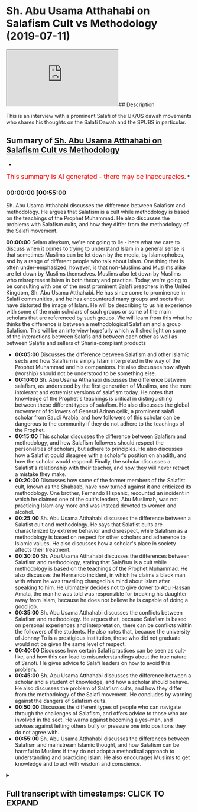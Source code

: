 # Sh. Abu Usama Atthahabi  on Salafism Cult vs Methodology (2019-07-11)

<iframe loading='lazy' src='https://www.youtube.com/embed/goNXsRjhsww'></iframe>## Description

This is an interview with a prominent Salafi of the UK/US dawah movements who shares his thoughts on the Salafi Dawah and the SPUBS in particular.

## Summary of [Sh. Abu Usama Atthahabi on Salafism Cult vs Methodology](https://www.youtube.com/watch?v=goNXsRjhsww)

*

<span style="color:red; font-size:125%">This summary is AI generated - there may be inaccuracies</span>. [](/)*

### <a onclick="modifyYTiframeseektime('3300')">00:00:00 [00:55:00</a>

Sh. Abu Usama Atthahabi discusses the difference between Salafism and methodology. He argues that Salafism is a cult while methodology is based on the teachings of the Prophet Muhammad. He also discusses the problems with Salafism cults, and how they differ from the methodology of the Salafi movement.

**<a onclick="modifyYTiframeseektime('0')">00:00:00</a>** Selam aleykum, we're not going to lie - here what we care to discuss when it comes to trying to understand Islam in a general sense is that sometimes Muslims can be let down by the media, by Islamophobes, and by a range of different people who talk about Islam. One thing that is often under-emphasized, however, is that non-Muslims and Muslims alike are let down by Muslims themselves. Muslims also let down by Muslims who misrepresent Islam in both theory and practice. Today, we're going to be consulting with one of the most prominent Salafi preachers in the United Kingdom, Sh. Abu Usama Atthahabi. He has since come to prominence in Salafi communities, and he has encountered many groups and sects that have distorted the image of Islam. He will be describing to us his experience with some of the main scholars of such groups or some of the main scholars that are referenced by such groups. We will learn from this what he thinks the difference is between a methodological Salafism and a group Salafism. This will be an interview hopefully which will shed light on some of the interactions between Salafis and between each other as well as between Salafis and sellers of Sharia-compliant products

* **<a onclick="modifyYTiframeseektime('300')">00:05:00</a>** Discusses the difference between Salafism and other Islamic sects and how Salafism is simply Islam interpreted in the way of the Prophet Muhammad and his companions. He also discusses how afiyah (worship) should not be understood to be something else.
* **<a onclick="modifyYTiframeseektime('600')">00:10:00</a>** Sh. Abu Usama Atthahabi discusses the difference between salafism, as understood by the first generation of Muslims, and the more intolerant and extremist versions of salafism today. He notes that knowledge of the Prophet's teachings is critical in distinguishing between these different types of salafism. He also discusses the global movement of followers of General Adnan çelik, a prominent salafi scholar from Saudi Arabia, and how followers of this scholar can be dangerous to the community if they do not adhere to the teachings of the Prophet.
* **<a onclick="modifyYTiframeseektime('900')">00:15:00</a>** This scholar discusses the difference between Salafism and methodology, and how Salafism followers should respect the personalities of scholars, but adhere to principles. He also discusses how a Salafist could disagree with a scholar's position on ahadith, and how the scholar would respond. Finally, the scholar discusses a Salafist's relationship with their teacher, and how they will never retract a mistake they make.
* **<a onclick="modifyYTiframeseektime('1200')">00:20:00</a>** Discusses how some of the former members of the Salafist cult, known as the Shabaab, have now turned against it and criticized its methodology. One brother, Fernando Hispanic, recounted an incident in which he claimed one of the cult's leaders, Abu Muslimah, was not practicing Islam any more and was instead devoted to women and alcohol.
* **<a onclick="modifyYTiframeseektime('1500')">00:25:00</a>** Sh. Abu Usama Atthahabi discusses the difference between a Salafist cult and methodology. He says that Salafist cults are characterized by extreme behavior and disrespect, while Salafism as a methodology is based on respect for other scholars and adherence to Islamic values. He also discusses how a scholar's place in society affects their treatment.
* **<a onclick="modifyYTiframeseektime('1800')">00:30:00</a>** Sh. Abu Usama Atthahabi discusses the differences between Salafism and methodology, stating that Salafism is a cult while methodology is based on the teachings of the Prophet Muhammad. He also discusses the Hernando incident, in which he claims a black man with whom he was traveling changed his mind about Islam after speaking to him. He ultimately decides not to give dower to Abu Hassan Amata, the man he was told was responsible for breaking his daughter away from Islam, because he does not believe he is capable of doing a good job.
* **<a onclick="modifyYTiframeseektime('2100')">00:35:00</a>** Sh. Abu Usama Atthahabi discusses the conflicts between Salafism and methodology. He argues that, because Salafism is based on personal experiences and interpretation, there can be conflicts within the followers of the students. He also notes that, because the university of Johnny To is a prestigious institution, those who did not graduate would not be given the same level of respect.
* **<a onclick="modifyYTiframeseektime('2400')">00:40:00</a>** Discusses how certain Salafi practices can be seen as cult-like, and how this can lead to misunderstandings about the true nature of Sanofi. He gives advice to Salafi leaders on how to avoid this problem.
* **<a onclick="modifyYTiframeseektime('2700')">00:45:00</a>** Sh. Abu Usama Atthahabi discusses the difference between a scholar and a student of knowledge, and how a scholar should behave. He also discusses the problem of Salafism cults, and how they differ from the methodology of the Salafi movement. He concludes by warning against the dangers of Salafism cults.
* **<a onclick="modifyYTiframeseektime('3000')">00:50:00</a>** Discusses the different types of people who can navigate through the challenges of Salafism, and offers advice to those who are involved in the sect. He warns against becoming a yes-man, and advises against letting others bully or pressure one into positions they do not agree with.
* **<a onclick="modifyYTiframeseektime('3300')">00:55:00</a>** Sh. Abu Usama Atthahabi discusses the differences between Salafism and mainstream Islamic thought, and how Salafism can be harmful to Muslims if they do not adopt a methodical approach to understanding and practicing Islam. He also encourages Muslims to get knowledge and to act with wisdom and conscience.

<details><summary><h2>Full transcript with timestamps: CLICK TO EXPAND</h2></summary>

<a onclick="modifyYTiframeseektime('0)')">0:00:00 Selam aleykum we're not going to lie</a>
<a onclick="modifyYTiframeseektime('1)')">0:00:01 here what I care to when people try</a>
<a onclick="modifyYTiframeseektime('4)')">0:00:04 understand Islam in a general sense</a>
<a onclick="modifyYTiframeseektime('6)')">0:00:06 sometimes they can be let down by the</a>
<a onclick="modifyYTiframeseektime('8)')">0:00:08 media they can be let down by</a>
<a onclick="modifyYTiframeseektime('10)')">0:00:10 Islamophobes they can be let down by a</a>
<a onclick="modifyYTiframeseektime('14)')">0:00:14 range of different people that talk</a>
<a onclick="modifyYTiframeseektime('17)')">0:00:17 about Islam one thing that sometimes is</a>
<a onclick="modifyYTiframeseektime('20)')">0:00:20 under emphasizes the fact that</a>
<a onclick="modifyYTiframeseektime('22)')">0:00:22 non-muslims and Muslims alike are let</a>
<a onclick="modifyYTiframeseektime('24)')">0:00:24 down by Muslims themselves they let down</a>
<a onclick="modifyYTiframeseektime('27)')">0:00:27 by Muslims who misrepresent Islam in</a>
<a onclick="modifyYTiframeseektime('29)')">0:00:29 both theory and in practice today we're</a>
<a onclick="modifyYTiframeseektime('34)')">0:00:34 going to be consulting with one of the</a>
<a onclick="modifyYTiframeseektime('37)')">0:00:37 most prominent Salafi diary or preachers</a>
<a onclick="modifyYTiframeseektime('42)')">0:00:42 that has come to the United Kingdom and</a>
<a onclick="modifyYTiframeseektime('47)')">0:00:47 has since then but being quite prominent</a>
<a onclick="modifyYTiframeseektime('50)')">0:00:50 in Salafi communities Salafi meaning the</a>
<a onclick="modifyYTiframeseektime('54)')">0:00:54 way of the Companions in his</a>
<a onclick="modifyYTiframeseektime('57)')">0:00:57 interactions with other Salafis he's</a>
<a onclick="modifyYTiframeseektime('60)')">0:01:00 encountered many groups fringe groups</a>
<a onclick="modifyYTiframeseektime('66)')">0:01:06 sectarian type fringe groups who have</a>
<a onclick="modifyYTiframeseektime('70)')">0:01:10 one could argue distort the image of</a>
<a onclick="modifyYTiframeseektime('72)')">0:01:12 Islam in both theory and practice today</a>
<a onclick="modifyYTiframeseektime('76)')">0:01:16 he's going to be describing to us his</a>
<a onclick="modifyYTiframeseektime('78)')">0:01:18 experience with some of the main</a>
<a onclick="modifyYTiframeseektime('81)')">0:01:21 scholars of such groups or some of the</a>
<a onclick="modifyYTiframeseektime('86)')">0:01:26 main scholars are referenced by such</a>
<a onclick="modifyYTiframeseektime('87)')">0:01:27 groups we will learn from this what he</a>
<a onclick="modifyYTiframeseektime('92)')">0:01:32 thinks the difference between a</a>
<a onclick="modifyYTiframeseektime('94)')">0:01:34 methodological salafism is and a group</a>
<a onclick="modifyYTiframeseektime('97)')">0:01:37 Salafism this will be an interview</a>
<a onclick="modifyYTiframeseektime('102)')">0:01:42 hopefully which will shed light on some</a>
<a onclick="modifyYTiframeseektime('105)')">0:01:45 of the interactions between Salafis and</a>
<a onclick="modifyYTiframeseektime('110)')">0:01:50 between each other not only that but</a>
<a onclick="modifyYTiframeseektime('113)')">0:01:53 between seller fees and on seller fees</a>
<a onclick="modifyYTiframeseektime('115)')">0:01:55 hopefully this will be of use to you and</a>
<a onclick="modifyYTiframeseektime('118)')">0:01:58 of benefit to you</a>
<a onclick="modifyYTiframeseektime('122)')">0:02:02 it's not like a [ __ ] who's lighter but</a>
<a onclick="modifyYTiframeseektime('124)')">0:02:04 I care - I'm here with a war son that</a>
<a onclick="modifyYTiframeseektime('126)')">0:02:06 that we share who has come from the</a>
<a onclick="modifyYTiframeseektime('129)')">0:02:09 United States a prominent Indian Isis</a>
<a onclick="modifyYTiframeseektime('132)')">0:02:12 dour and who's come to live in the UK</a>
<a onclick="modifyYTiframeseektime('135)')">0:02:15 he's a graduate of Modena University and</a>
<a onclick="modifyYTiframeseektime('137)')">0:02:17 has since then been very prolific in</a>
<a onclick="modifyYTiframeseektime('140)')">0:02:20 selfie communities and interactions with</a>
<a onclick="modifyYTiframeseektime('143)')">0:02:23 all kinds of selfies and we're here to</a>
<a onclick="modifyYTiframeseektime('145)')">0:02:25 ask them questions generally about</a>
<a onclick="modifyYTiframeseektime('146)')">0:02:26 Salafism but also more specifically</a>
<a onclick="modifyYTiframeseektime('149)')">0:02:29 about some of his own interactions so</a>
<a onclick="modifyYTiframeseektime('151)')">0:02:31 I'll go check oh yeah so sure I wanted</a>
<a onclick="modifyYTiframeseektime('156)')">0:02:36 to ask you general before for our</a>
<a onclick="modifyYTiframeseektime('158)')">0:02:38 viewers what you understand from the</a>
<a onclick="modifyYTiframeseektime('161)')">0:02:41 term selfie and what is voice following</a>
<a onclick="modifyYTiframeseektime('165)')">0:02:45 the certain you understand spinaroonie</a>
<a onclick="modifyYTiframeseektime('167)')">0:02:47 left or salatu was-salam and also in</a>
<a onclick="modifyYTiframeseektime('170)')">0:02:50 that first of all I want to extend a</a>
<a onclick="modifyYTiframeseektime('173)')">0:02:53 warm welcome to how many job to my</a>
<a onclick="modifyYTiframeseektime('176)')">0:02:56 community here in a Liverpool well I'm</a>
<a onclick="modifyYTiframeseektime('179)')">0:02:59 at the hand and male lives our job put</a>
<a onclick="modifyYTiframeseektime('181)')">0:03:01 your efforts of travelling from where</a>
<a onclick="modifyYTiframeseektime('182)')">0:03:02 you came from all the way to here</a>
<a onclick="modifyYTiframeseektime('184)')">0:03:04 putting your skills of good deeds from</a>
<a onclick="modifyYTiframeseektime('186)')">0:03:06 Okayama same thing weight of not a</a>
<a onclick="modifyYTiframeseektime('189)')">0:03:09 disclaimer but making things very clear</a>
<a onclick="modifyYTiframeseektime('192)')">0:03:12 because I in the past did a few things</a>
<a onclick="modifyYTiframeseektime('197)')">0:03:17 where I was giving advice to the</a>
<a onclick="modifyYTiframeseektime('198)')">0:03:18 brothers who are following the way of SP</a>
<a onclick="modifyYTiframeseektime('202)')">0:03:22 specifically and we're gonna deal with</a>
<a onclick="modifyYTiframeseektime('203)')">0:03:23 these issues in Xalapa certain</a>
<a onclick="modifyYTiframeseektime('205)')">0:03:25 publications yeah I always trying to</a>
<a onclick="modifyYTiframeseektime('209)')">0:03:29 maintain decorum and respect because my</a>
<a onclick="modifyYTiframeseektime('212)')">0:03:32 goal of my objective is not to fight</a>
<a onclick="modifyYTiframeseektime('214)')">0:03:34 people yes my goal and my objective is</a>
<a onclick="modifyYTiframeseektime('216)')">0:03:36 to make the Dawa of a set of here clear</a>
<a onclick="modifyYTiframeseektime('219)')">0:03:39 to people to the best of my ability and</a>
<a onclick="modifyYTiframeseektime('221)')">0:03:41 in trying to do that it becomes really</a>
<a onclick="modifyYTiframeseektime('225)')">0:03:45 crucial that we have the etiquette of</a>
<a onclick="modifyYTiframeseektime('229)')">0:03:49 what we're claiming work on which is</a>
<a onclick="modifyYTiframeseektime('232)')">0:03:52 said of here as it relates to your</a>
<a onclick="modifyYTiframeseektime('233)')">0:03:53 question a certain fear is the way that</a>
<a onclick="modifyYTiframeseektime('238)')">0:03:58 a Muslim is going to practice his</a>
<a onclick="modifyYTiframeseektime('241)')">0:04:01 religion the way that Allah has Maynard</a>
<a onclick="modifyYTiframeseektime('244)')">0:04:04 and cometh upon everyone and what the</a>
<a onclick="modifyYTiframeseektime('246)')">0:04:06 prophet sallallaahu sudden has advised</a>
<a onclick="modifyYTiframeseektime('249)')">0:04:09 to it as well as an ayah before I'm a</a>
<a onclick="modifyYTiframeseektime('251)')">0:04:11 lot of them mentioned they couldn't</a>
<a onclick="modifyYTiframeseektime('254)')">0:04:14 I'm in cool I told women haja every</a>
<a onclick="modifyYTiframeseektime('258)')">0:04:18 single group of people are big</a>
<a onclick="modifyYTiframeseektime('260)')">0:04:20 communities every email we made for you</a>
<a onclick="modifyYTiframeseektime('263)')">0:04:23 a Sharia halal and Haram legislation of</a>
<a onclick="modifyYTiframeseektime('267)')">0:04:27 their way of life and we made for them</a>
<a onclick="modifyYTiframeseektime('270)')">0:04:30 in Manoj the main Hajj is the way that</a>
<a onclick="modifyYTiframeseektime('274)')">0:04:34 you go about practicing this religion</a>
<a onclick="modifyYTiframeseektime('277)')">0:04:37 and the way that we go about practicing</a>
<a onclick="modifyYTiframeseektime('279)')">0:04:39 the religion is what I was called to in</a>
<a onclick="modifyYTiframeseektime('281)')">0:04:41 the Quranic commanded and what the</a>
<a onclick="modifyYTiframeseektime('283)')">0:04:43 prophet sallallaahu seven has also</a>
<a onclick="modifyYTiframeseektime('285)')">0:04:45 Illustrated and called to in commandment</a>
<a onclick="modifyYTiframeseektime('288)')">0:04:48 that is following the way of the setup</a>
<a onclick="modifyYTiframeseektime('290)')">0:04:50 of this woman the son of this Ummah</a>
<a onclick="modifyYTiframeseektime('292)')">0:04:52 being at the top of the list the</a>
<a onclick="modifyYTiframeseektime('294)')">0:04:54 companions may Liza generally be pleased</a>
<a onclick="modifyYTiframeseektime('297)')">0:04:57 with all of them and then those people</a>
<a onclick="modifyYTiframeseektime('299)')">0:04:59 were the students of the Companions</a>
<a onclick="modifyYTiframeseektime('301)')">0:05:01 known as the tabie mean and then those</a>
<a onclick="modifyYTiframeseektime('303)')">0:05:03 people were the students of the tabi</a>
<a onclick="modifyYTiframeseektime('305)')">0:05:05 mean and also most people came after</a>
<a onclick="modifyYTiframeseektime('308)')">0:05:08 them so clearly we include the great</a>
<a onclick="modifyYTiframeseektime('310)')">0:05:10 scholars of Islam and mathematic and</a>
<a onclick="modifyYTiframeseektime('313)')">0:05:13 Imam Abu Hanifa Imam Ahmed and Imam</a>
<a onclick="modifyYTiframeseektime('316)')">0:05:16 Shafi all for them and other than that</a>
<a onclick="modifyYTiframeseektime('318)')">0:05:18 all of them are from the people we call</a>
<a onclick="modifyYTiframeseektime('322)')">0:05:22 and describe as the senate but at the</a>
<a onclick="modifyYTiframeseektime('324)')">0:05:24 top of the list is following of ascend</a>
<a onclick="modifyYTiframeseektime('327)')">0:05:27 the way the Companions do so what they</a>
<a onclick="modifyYTiframeseektime('329)')">0:05:29 understood what Islam is it's what we</a>
<a onclick="modifyYTiframeseektime('331)')">0:05:31 understand other stands the be made</a>
<a onclick="modifyYTiframeseektime('334)')">0:05:34 after the worships that they did we do</a>
<a onclick="modifyYTiframeseektime('337)')">0:05:37 the same thing but they didn't do we</a>
<a onclick="modifyYTiframeseektime('338)')">0:05:38 under the read or the ayah the</a>
<a onclick="modifyYTiframeseektime('342)')">0:05:42 celebrations that they did we do the</a>
<a onclick="modifyYTiframeseektime('344)')">0:05:44 same thing so if there was something</a>
<a onclick="modifyYTiframeseektime('346)')">0:05:46 that the Companions had the ability to</a>
<a onclick="modifyYTiframeseektime('348)')">0:05:48 do at their time and they did not do it</a>
<a onclick="modifyYTiframeseektime('351)')">0:05:51 we don't do it as as simple as that and</a>
<a onclick="modifyYTiframeseektime('354)')">0:05:54 personally with my hood Cinnabun about</a>
<a onclick="modifyYTiframeseektime('356)')">0:05:56 the Muslims all of themselves</a>
<a onclick="modifyYTiframeseektime('358)')">0:05:58 I don't believe there is a single Muslim</a>
<a onclick="modifyYTiframeseektime('361)')">0:06:01 walking on the face of the earth no</a>
<a onclick="modifyYTiframeseektime('363)')">0:06:03 matter what is method is no matter what</a>
<a onclick="modifyYTiframeseektime('365)')">0:06:05 it's must let is I don't believe that</a>
<a onclick="modifyYTiframeseektime('367)')">0:06:07 there is a Muslim in his right mind</a>
<a onclick="modifyYTiframeseektime('369)')">0:06:09 except that every Muslim is going to say</a>
<a onclick="modifyYTiframeseektime('372)')">0:06:12 I don't have a problem with following a</a>
<a onclick="modifyYTiframeseektime('374)')">0:06:14 little bucket or not with manna 90 may</a>
<a onclick="modifyYTiframeseektime('378)')">0:06:18 Allah be pleased with them and what they</a>
<a onclick="modifyYTiframeseektime('379)')">0:06:19 did is what we should be doing so what</a>
<a onclick="modifyYTiframeseektime('382)')">0:06:22 happens is that a lot of things get lost</a>
<a onclick="modifyYTiframeseektime('385)')">0:06:25 in translation</a>
<a onclick="modifyYTiframeseektime('386)')">0:06:26 because many people call themselves</a>
<a onclick="modifyYTiframeseektime('389)')">0:06:29 Sanofi they may not necessarily get a</a>
<a onclick="modifyYTiframeseektime('392)')">0:06:32 good picture of what Senate fear is and</a>
<a onclick="modifyYTiframeseektime('395)')">0:06:35 so then it becomes confused to other</a>
<a onclick="modifyYTiframeseektime('398)')">0:06:38 people not selfie they complained</a>
<a onclick="modifyYTiframeseektime('400)')">0:06:40 people's actions who are set a feud with</a>
<a onclick="modifyYTiframeseektime('403)')">0:06:43 what Senate feeds and before you us the</a>
<a onclick="modifyYTiframeseektime('406)')">0:06:46 next question I would just give this</a>
<a onclick="modifyYTiframeseektime('407)')">0:06:47 example I'm a revert to this religion</a>
<a onclick="modifyYTiframeseektime('410)')">0:06:50 and I'm african-american and the</a>
<a onclick="modifyYTiframeseektime('413)')">0:06:53 community that I came from was a</a>
<a onclick="modifyYTiframeseektime('415)')">0:06:55 community in which many Muslims came</a>
<a onclick="modifyYTiframeseektime('418)')">0:06:58 into my community and took advantage of</a>
<a onclick="modifyYTiframeseektime('420)')">0:07:00 my people</a>
<a onclick="modifyYTiframeseektime('421)')">0:07:01 people were Pakistani people Indians</a>
<a onclick="modifyYTiframeseektime('424)')">0:07:04 Afghanistan people were Arabs they came</a>
<a onclick="modifyYTiframeseektime('426)')">0:07:06 into my community they so Hummer it's so</a>
<a onclick="modifyYTiframeseektime('430)')">0:07:10 common they sold us pork they sold us</a>
<a onclick="modifyYTiframeseektime('435)')">0:07:15 items that were out of date</a>
<a onclick="modifyYTiframeseektime('437)')">0:07:17 they ripped us off some of it now when I</a>
<a onclick="modifyYTiframeseektime('440)')">0:07:20 looked at them they didn't give a good</a>
<a onclick="modifyYTiframeseektime('441)')">0:07:21 picture of what Islam was now a person</a>
<a onclick="modifyYTiframeseektime('444)')">0:07:24 who may be Asian person who may be our</a>
<a onclick="modifyYTiframeseektime('446)')">0:07:26 person maybe whatever he's going to look</a>
<a onclick="modifyYTiframeseektime('449)')">0:07:29 at me he's going to say we don't accept</a>
<a onclick="modifyYTiframeseektime('452)')">0:07:32 from you on who some if you said you're</a>
<a onclick="modifyYTiframeseektime('454)')">0:07:34 going to reject and Liz Lemon because of</a>
<a onclick="modifyYTiframeseektime('456)')">0:07:36 what those people used to do in your</a>
<a onclick="modifyYTiframeseektime('458)')">0:07:38 community because they were not a</a>
<a onclick="modifyYTiframeseektime('459)')">0:07:39 reflection of Allah slam they were</a>
<a onclick="modifyYTiframeseektime('462)')">0:07:42 Muslims but they went out a reflection</a>
<a onclick="modifyYTiframeseektime('464)')">0:07:44 about us man so I make that same point</a>
<a onclick="modifyYTiframeseektime('465)')">0:07:45 we have to disconnect 70 people who have</a>
<a onclick="modifyYTiframeseektime('471)')">0:07:51 a responsibility to live up to the name</a>
<a onclick="modifyYTiframeseektime('473)')">0:07:53 as Muslims have a responsibility to live</a>
<a onclick="modifyYTiframeseektime('475)')">0:07:55 up the name of the snack but we don't</a>
<a onclick="modifyYTiframeseektime('477)')">0:07:57 always do that but I'm just talking for</a>
<a onclick="modifyYTiframeseektime('479)')">0:07:59 people to understand don't reject the</a>
<a onclick="modifyYTiframeseektime('483)')">0:08:03 truth because so and so or this one with</a>
<a onclick="modifyYTiframeseektime('486)')">0:08:06 that one is not practicing the truth</a>
<a onclick="modifyYTiframeseektime('488)')">0:08:08 this is something that al Islam rejects</a>
<a onclick="modifyYTiframeseektime('491)')">0:08:11 and that's why I like Tyler mentioned</a>
<a onclick="modifyYTiframeseektime('492)')">0:08:12 statement Allah yeah I mean I mean I</a>
<a onclick="modifyYTiframeseektime('496)')">0:08:16 recommend full circle like I do human</a>
<a onclick="modifyYTiframeseektime('498)')">0:08:18 ballet that didn't oh you are</a>
<a onclick="modifyYTiframeseektime('501)')">0:08:21 responsible for your own selves to do</a>
<a onclick="modifyYTiframeseektime('503)')">0:08:23 what's right to follow the truth it</a>
<a onclick="modifyYTiframeseektime('505)')">0:08:25 doesn't hurt you if you do that those</a>
<a onclick="modifyYTiframeseektime('507)')">0:08:27 who go astray so that's what Senate fear</a>
<a onclick="modifyYTiframeseektime('510)')">0:08:30 is in a nutshell so is it fair to say</a>
<a onclick="modifyYTiframeseektime('513)')">0:08:33 that really what you're describing is</a>
<a onclick="modifyYTiframeseektime('515)')">0:08:35 Islam when you</a>
<a onclick="modifyYTiframeseektime('517)')">0:08:37 in a sense that everything that a loss</a>
<a onclick="modifyYTiframeseektime('520)')">0:08:40 of parallel to I like once and the</a>
<a onclick="modifyYTiframeseektime('522)')">0:08:42 Companions did according to the way of</a>
<a onclick="modifyYTiframeseektime('524)')">0:08:44 the prophet really is Islam so Salafism</a>
<a onclick="modifyYTiframeseektime('527)')">0:08:47 your understanding and it's lamb are two</a>
<a onclick="modifyYTiframeseektime('529)')">0:08:49 sides of the same coin no doubt about it</a>
<a onclick="modifyYTiframeseektime('532)')">0:08:52 I said if he is an Islamic Mustafa an</a>
<a onclick="modifyYTiframeseektime('535)')">0:08:55 Islam which is pure and diluted and it</a>
<a onclick="modifyYTiframeseektime('539)')">0:08:59 is not contaminated with anything</a>
<a onclick="modifyYTiframeseektime('542)')">0:09:02 it is a synonym for al-islam just as the</a>
<a onclick="modifyYTiframeseektime('547)')">0:09:07 Sunnah is a synonym for price in Islam</a>
<a onclick="modifyYTiframeseektime('551)')">0:09:11 the correct way and from Pattin Agia is</a>
<a onclick="modifyYTiframeseektime('554)')">0:09:14 a synonym for price in Islam the correct</a>
<a onclick="modifyYTiframeseektime('557)')">0:09:17 way so I said afiyah</a>
<a onclick="modifyYTiframeseektime('559)')">0:09:19 shouldn't be understood to be something</a>
<a onclick="modifyYTiframeseektime('561)')">0:09:21 else so we talk about things in an</a>
<a onclick="modifyYTiframeseektime('564)')">0:09:24 intellectual way we have to make sure</a>
<a onclick="modifyYTiframeseektime('566)')">0:09:26 that we make this very clear but it's</a>
<a onclick="modifyYTiframeseektime('569)')">0:09:29 kind of like what the non-muslims make</a>
<a onclick="modifyYTiframeseektime('570)')">0:09:30 the mistake with when we say Allah</a>
<a onclick="modifyYTiframeseektime('573)')">0:09:33 we worship Allah we believe in Allah</a>
<a onclick="modifyYTiframeseektime('575)')">0:09:35 sometimes non-muslims think a lot is</a>
<a onclick="modifyYTiframeseektime('577)')">0:09:37 another guy other than the colic that</a>
<a onclick="modifyYTiframeseektime('580)')">0:09:40 anybody worships so when we say Allah</a>
<a onclick="modifyYTiframeseektime('583)')">0:09:43 they think we have our own guy unto</a>
<a onclick="modifyYTiframeseektime('585)')">0:09:45 ourselves</a>
<a onclick="modifyYTiframeseektime('586)')">0:09:46 no we're talking about and hodduk the</a>
<a onclick="modifyYTiframeseektime('589)')">0:09:49 lord of the worlds Allah Allah and Allah</a>
<a onclick="modifyYTiframeseektime('591)')">0:09:51 so son if he is the same way we don't</a>
<a onclick="modifyYTiframeseektime('594)')">0:09:54 want people or people should not think</a>
<a onclick="modifyYTiframeseektime('596)')">0:09:56 when we say said Afiya it's something</a>
<a onclick="modifyYTiframeseektime('598)')">0:09:58 that is foreign something else no all it</a>
<a onclick="modifyYTiframeseektime('601)')">0:10:01 is the definition following this</a>
<a onclick="modifyYTiframeseektime('604)')">0:10:04 religion the way the first generation</a>
<a onclick="modifyYTiframeseektime('607)')">0:10:07 followed this religion now will buckle</a>
<a onclick="modifyYTiframeseektime('609)')">0:10:09 north man honey and the rest of those</a>
<a onclick="modifyYTiframeseektime('611)')">0:10:11 campaigns may Allah be pleased with that</a>
<a onclick="modifyYTiframeseektime('613)')">0:10:13 now a question I have is that there are</a>
<a onclick="modifyYTiframeseektime('616)')">0:10:16 some groups that emerged many of them</a>
<a onclick="modifyYTiframeseektime('619)')">0:10:19 very intolerant in different ways right</a>
<a onclick="modifyYTiframeseektime('621)')">0:10:21 and that ascribe themselves to Salafism</a>
<a onclick="modifyYTiframeseektime('624)')">0:10:24 they'll say I am a Salafi they'll say I</a>
<a onclick="modifyYTiframeseektime('627)')">0:10:27 am following the way of the Sahaba some</a>
<a onclick="modifyYTiframeseektime('629)')">0:10:29 of them were seeing overseas extremists</a>
<a onclick="modifyYTiframeseektime('632)')">0:10:32 for example that do take fear and they</a>
<a onclick="modifyYTiframeseektime('635)')">0:10:35 they also claim to follow the Sahaba in</a>
<a onclick="modifyYTiframeseektime('637)')">0:10:37 our quarters here in this country in a</a>
<a onclick="modifyYTiframeseektime('640)')">0:10:40 part of the west we see ultra intolerant</a>
<a onclick="modifyYTiframeseektime('643)')">0:10:43 people like you mentioned like</a>
<a onclick="modifyYTiframeseektime('644)')">0:10:44 for example the set of publications</a>
<a onclick="modifyYTiframeseektime('645)')">0:10:45 people like that find it very difficult</a>
<a onclick="modifyYTiframeseektime('648)')">0:10:48 to communicate or to cooperate with</a>
<a onclick="modifyYTiframeseektime('651)')">0:10:51 other members of the Muslim community</a>
<a onclick="modifyYTiframeseektime('653)')">0:10:53 how do we differentiate between salafism</a>
<a onclick="modifyYTiframeseektime('656)')">0:10:56 as understood as a managed or as a way</a>
<a onclick="modifyYTiframeseektime('659)')">0:10:59 if you like from the set of the group</a>
<a onclick="modifyYTiframeseektime('663)')">0:11:03 all those individuals who ascribe to</a>
<a onclick="modifyYTiframeseektime('665)')">0:11:05 sell abysm only is a really important</a>
<a onclick="modifyYTiframeseektime('667)')">0:11:07 that knowledge it plays a really</a>
<a onclick="modifyYTiframeseektime('671)')">0:11:11 critical role in this because if a</a>
<a onclick="modifyYTiframeseektime('673)')">0:11:13 person has knowledge will be in a</a>
<a onclick="modifyYTiframeseektime('675)')">0:11:15 position to realize this is not said</a>
<a onclick="modifyYTiframeseektime('678)')">0:11:18 afiyah and that over there is not said</a>
<a onclick="modifyYTiframeseektime('681)')">0:11:21 Afiya but if a person is ignorant it's</a>
<a onclick="modifyYTiframeseektime('683)')">0:11:23 not in a position to discern can't make</a>
<a onclick="modifyYTiframeseektime('686)')">0:11:26 a distinction</a>
<a onclick="modifyYTiframeseektime('687)')">0:11:27 it'll just base it upon mere claims mere</a>
<a onclick="modifyYTiframeseektime('690)')">0:11:30 claims so I think that's really critical</a>
<a onclick="modifyYTiframeseektime('693)')">0:11:33 that people understand as a lot</a>
<a onclick="modifyYTiframeseektime('695)')">0:11:35 mentioning before army gave this</a>
<a onclick="modifyYTiframeseektime('698)')">0:11:38 comprehension as understanding to people</a>
<a onclick="modifyYTiframeseektime('700)')">0:11:40 for in Menton bhima for in a new beam</a>
<a onclick="modifyYTiframeseektime('704)')">0:11:44 environment will be defaulted Ethel</a>
<a onclick="modifyYTiframeseektime('707)')">0:11:47 alas said to the prophets on a live</a>
<a onclick="modifyYTiframeseektime('709)')">0:11:49 segment if the people believe the way</a>
<a onclick="modifyYTiframeseektime('712)')">0:11:52 you and your companions believe and</a>
<a onclick="modifyYTiframeseektime('715)')">0:11:55 those people with diving right so all we</a>
<a onclick="modifyYTiframeseektime('717)')">0:11:57 have to do is know how and what was the</a>
<a onclick="modifyYTiframeseektime('720)')">0:12:00 Prophet upon us of Allah what he was</a>
<a onclick="modifyYTiframeseektime('722)')">0:12:02 senator so we know that the Nepean islam</a>
<a onclick="modifyYTiframeseektime('724)')">0:12:04 some vital something was a gentle man he</a>
<a onclick="modifyYTiframeseektime('728)')">0:12:08 was a gentle man he had a club he had a</a>
<a onclick="modifyYTiframeseektime('731)')">0:12:11 dad he has suffered he was truthful he</a>
<a onclick="modifyYTiframeseektime('735)')">0:12:15 was a person more than anything else who</a>
<a onclick="modifyYTiframeseektime('738)')">0:12:18 had an even be glad without any [ __ ]</a>
<a onclick="modifyYTiframeseektime('742)')">0:12:22 when we feel like that</a>
<a onclick="modifyYTiframeseektime('743)')">0:12:23 so his Akiva his three bang what he</a>
<a onclick="modifyYTiframeseektime('746)')">0:12:26 believed how he worshiped and his mother</a>
<a onclick="modifyYTiframeseektime('749)')">0:12:29 with the people look at that then we say</a>
<a onclick="modifyYTiframeseektime('751)')">0:12:31 anyone who's doing that that said if he</a>
<a onclick="modifyYTiframeseektime('754)')">0:12:34 even if he doesn't call himself son of</a>
<a onclick="modifyYTiframeseektime('756)')">0:12:36 you so I'm a person giving downward luck</a>
<a onclick="modifyYTiframeseektime('758)')">0:12:38 I'm going to a message it I do not</a>
<a onclick="modifyYTiframeseektime('760)')">0:12:40 believe this wedge it for me to go in</a>
<a onclick="modifyYTiframeseektime('763)')">0:12:43 here beating the drum saying said it he</a>
<a onclick="modifyYTiframeseektime('764)')">0:12:44 said I don't have to do that mmm-hmm I</a>
<a onclick="modifyYTiframeseektime('766)')">0:12:46 don't have to do that and a person</a>
<a onclick="modifyYTiframeseektime('768)')">0:12:48 doesn't have to even call himself sanity</a>
<a onclick="modifyYTiframeseektime('771)')">0:12:51 Allah didn't reveal</a>
<a onclick="modifyYTiframeseektime('773)')">0:12:53 make that wedding upon him so what we</a>
<a onclick="modifyYTiframeseektime('775)')">0:12:55 have to do is we have to look at what</a>
<a onclick="modifyYTiframeseektime('778)')">0:12:58 was the Prophet doing some love why he</a>
<a onclick="modifyYTiframeseektime('780)')">0:13:00 was sending them what was he up on and</a>
<a onclick="modifyYTiframeseektime('782)')">0:13:02 we say whoever is doing that then that</a>
<a onclick="modifyYTiframeseektime('785)')">0:13:05 individual is on a set Athiya and if the</a>
<a onclick="modifyYTiframeseektime('788)')">0:13:08 person is falling short of the mark</a>
<a onclick="modifyYTiframeseektime('790)')">0:13:10 we don't exclude him and take them off</a>
<a onclick="modifyYTiframeseektime('792)')">0:13:12 of a center fear we just say that he's</a>
<a onclick="modifyYTiframeseektime('794)')">0:13:14 not reaching all of what should have</a>
<a onclick="modifyYTiframeseektime('796)')">0:13:16 been reached and we're all falling short</a>
<a onclick="modifyYTiframeseektime('799)')">0:13:19 of the mark</a>
<a onclick="modifyYTiframeseektime('799)')">0:13:19 no doubt about that there is a</a>
<a onclick="modifyYTiframeseektime('801)')">0:13:21 concentration nowadays on the scholars</a>
<a onclick="modifyYTiframeseektime('804)')">0:13:24 of Saudi Arabia and one particular</a>
<a onclick="modifyYTiframeseektime('806)')">0:13:26 scholar has become very prominent</a>
<a onclick="modifyYTiframeseektime('808)')">0:13:28 especially in terms of the you know the</a>
<a onclick="modifyYTiframeseektime('812)')">0:13:32 amount of followers that they've gotten</a>
<a onclick="modifyYTiframeseektime('814)')">0:13:34 in terms of tough leads it's general</a>
<a onclick="modifyYTiframeseektime('817)')">0:13:37 Adnan çelik and it's become almost like</a>
<a onclick="modifyYTiframeseektime('820)')">0:13:40 a global movement now pockets of every</a>
<a onclick="modifyYTiframeseektime('822)')">0:13:42 Muslim country have some followers who</a>
<a onclick="modifyYTiframeseektime('826)')">0:13:46 follow this this ship almost in a blind</a>
<a onclick="modifyYTiframeseektime('830)')">0:13:50 following former what do you have to say</a>
<a onclick="modifyYTiframeseektime('832)')">0:13:52 about this and what were your kind of</a>
<a onclick="modifyYTiframeseektime('834)')">0:13:54 experiences with chef's ability as a</a>
<a onclick="modifyYTiframeseektime('836)')">0:13:56 relief to the brothers who were from the</a>
<a onclick="modifyYTiframeseektime('838)')">0:13:58 West American that you came I don't</a>
<a onclick="modifyYTiframeseektime('841)')">0:14:01 think any of the brothers were on the</a>
<a onclick="modifyYTiframeseektime('843)')">0:14:03 scene right now have known a ship for</a>
<a onclick="modifyYTiframeseektime('846)')">0:14:06 being longer than I because when I was</a>
<a onclick="modifyYTiframeseektime('849)')">0:14:09 in and Medina I was close to the</a>
<a onclick="modifyYTiframeseektime('851)')">0:14:11 Sudanese students and they were very</a>
<a onclick="modifyYTiframeseektime('853)')">0:14:13 close to a ship or beer a chef Trevino's</a>
<a onclick="modifyYTiframeseektime('857)')">0:14:17 me by my name for all of these years he</a>
<a onclick="modifyYTiframeseektime('860)')">0:14:20 never said to the group of brothers who</a>
<a onclick="modifyYTiframeseektime('862)')">0:14:22 claimed that they had this love for him</a>
<a onclick="modifyYTiframeseektime('864)')">0:14:24 to the degree where we find this</a>
<a onclick="modifyYTiframeseektime('866)')">0:14:26 although one of them was speaking they</a>
<a onclick="modifyYTiframeseektime('869)')">0:14:29 were letters just as extrusion extremist</a>
<a onclick="modifyYTiframeseektime('873)')">0:14:33 yet extremism and one lecture the person</a>
<a onclick="modifyYTiframeseektime('876)')">0:14:36 was sit there you say chef Coby and chef</a>
<a onclick="modifyYTiframeseektime('878)')">0:14:38 Coby and [ __ ] gonna be 100,000 times and</a>
<a onclick="modifyYTiframeseektime('882)')">0:14:42 not mention Ola and not mention us love</a>
<a onclick="modifyYTiframeseektime('885)')">0:14:45 so Malala who said this little they</a>
<a onclick="modifyYTiframeseektime('887)')">0:14:47 claim that they love and honor and</a>
<a onclick="modifyYTiframeseektime('890)')">0:14:50 respect and shall they do yeah but none</a>
<a onclick="modifyYTiframeseektime('892)')">0:14:52 of them</a>
<a onclick="modifyYTiframeseektime('893)')">0:14:53 a chef will be longer than I've known</a>
<a onclick="modifyYTiframeseektime('895)')">0:14:55 him and the chef Robbie moved out was</a>
<a onclick="modifyYTiframeseektime('898)')">0:14:58 and he is a style of the same because</a>
<a onclick="modifyYTiframeseektime('901)')">0:15:01 other scholars have said that and as a</a>
<a onclick="modifyYTiframeseektime('903)')">0:15:03 result of that we have to respect him</a>
<a onclick="modifyYTiframeseektime('905)')">0:15:05 and he deserves that respect he's gained</a>
<a onclick="modifyYTiframeseektime('908)')">0:15:08 that respect but although that is the</a>
<a onclick="modifyYTiframeseektime('911)')">0:15:11 case we have to say the truth the truth</a>
<a onclick="modifyYTiframeseektime('913)')">0:15:13 is the truth that's what we learned from</a>
<a onclick="modifyYTiframeseektime('916)')">0:15:16 Sofia especially from the scholars who</a>
<a onclick="modifyYTiframeseektime('919)')">0:15:19 we met in shampoo or be used to be upon</a>
<a onclick="modifyYTiframeseektime('922)')">0:15:22 that and used to teach people that way</a>
<a onclick="modifyYTiframeseektime('924)')">0:15:24 that really respect people but we found</a>
<a onclick="modifyYTiframeseektime('927)')">0:15:27 principles we respect with respect</a>
<a onclick="modifyYTiframeseektime('929)')">0:15:29 personalities but we've followed</a>
<a onclick="modifyYTiframeseektime('931)')">0:15:31 principles we don't follow individual</a>
<a onclick="modifyYTiframeseektime('934)')">0:15:34 people like that so as a relates to chef</a>
<a onclick="modifyYTiframeseektime('937)')">0:15:37 Robi is no doubt a scholar of this</a>
<a onclick="modifyYTiframeseektime('939)')">0:15:39 religion but a lot of people have they</a>
<a onclick="modifyYTiframeseektime('943)')">0:15:43 may go overboard with the shaykh rabee</a>
<a onclick="modifyYTiframeseektime('944)')">0:15:44 to the point then one of the ships of</a>
<a onclick="modifyYTiframeseektime('948)')">0:15:48 these brothers and he was supportive of</a>
<a onclick="modifyYTiframeseektime('952)')">0:15:52 [ __ ] Kerby and then medina right now his</a>
<a onclick="modifyYTiframeseektime('954)')">0:15:54 name is a ship</a>
<a onclick="modifyYTiframeseektime('955)')">0:15:55 I'm the recommended Dean he has a good</a>
<a onclick="modifyYTiframeseektime('959)')">0:15:59 relationship in hama didn't know Heidi</a>
<a onclick="modifyYTiframeseektime('961)')">0:16:01 who broke away from Sheikh for being</a>
<a onclick="modifyYTiframeseektime('963)')">0:16:03 there having problems I share up the</a>
<a onclick="modifyYTiframeseektime('965)')">0:16:05 memory a demon as a pushchair in the</a>
<a onclick="modifyYTiframeseektime('967)')">0:16:07 Sunnah</a>
<a onclick="modifyYTiframeseektime('968)')">0:16:08 he was formed and he was asked about how</a>
<a onclick="modifyYTiframeseektime('972)')">0:16:12 some people had this extremism in chef</a>
<a onclick="modifyYTiframeseektime('975)')">0:16:15 Rafi and he said you know some of these</a>
<a onclick="modifyYTiframeseektime('977)')">0:16:17 people worship ship would be very</a>
<a onclick="modifyYTiframeseektime('982)')">0:16:22 metaphorically man now had some other</a>
<a onclick="modifyYTiframeseektime('986)')">0:16:26 person made this mistake about someone</a>
<a onclick="modifyYTiframeseektime('988)')">0:16:28 else one example Shiva be said about</a>
<a onclick="modifyYTiframeseektime('990)')">0:16:30 same boat over Louisville Louisville in</a>
<a onclick="modifyYTiframeseektime('993)')">0:16:33 Louisville that same photo said that the</a>
<a onclick="modifyYTiframeseektime('997)')">0:16:37 itch the Islamic societies are societies</a>
<a onclick="modifyYTiframeseektime('1001)')">0:16:41 of a jagiya and as a result of that some</a>
<a onclick="modifyYTiframeseektime('1005)')">0:16:45 people said that say they put a make</a>
<a onclick="modifyYTiframeseektime('1007)')">0:16:47 takfeer of the Muslims I won't believe</a>
<a onclick="modifyYTiframeseektime('1009)')">0:16:49 say multiples make interfere I think he</a>
<a onclick="modifyYTiframeseektime('1012)')">0:16:52 was speaking metaphorically back there</a>
<a onclick="modifyYTiframeseektime('1015)')">0:16:55 are things of jangly</a>
<a onclick="modifyYTiframeseektime('1016)')">0:16:56 meaning of the Muslim societies I don't</a>
<a onclick="modifyYTiframeseektime('1018)')">0:16:58 think it was making tech fear of</a>
<a onclick="modifyYTiframeseektime('1020)')">0:17:00 everyone but what happens is if you an</a>
<a onclick="modifyYTiframeseektime('1022)')">0:17:02 enemy to say the photo you take is worse</a>
<a onclick="modifyYTiframeseektime('1024)')">0:17:04 and even the worst possible</a>
<a onclick="modifyYTiframeseektime('1026)')">0:17:06 interpretation but if you were framed</a>
<a onclick="modifyYTiframeseektime('1028)')">0:17:08 I'm saying photo and you love him and</a>
<a onclick="modifyYTiframeseektime('1030)')">0:17:10 respect them you give the best</a>
<a onclick="modifyYTiframeseektime('1032)')">0:17:12 interpretation so a chef</a>
<a onclick="modifyYTiframeseektime('1034)')">0:17:14 I'm the right member nadine</a>
<a onclick="modifyYTiframeseektime('1036)')">0:17:16 metaphorically said these brothers</a>
<a onclick="modifyYTiframeseektime('1039)')">0:17:19 worship chef Robi he didn't mean that</a>
<a onclick="modifyYTiframeseektime('1042)')">0:17:22 their profile but had he been their</a>
<a onclick="modifyYTiframeseektime('1044)')">0:17:24 enemy they would say you see guys making</a>
<a onclick="modifyYTiframeseektime('1046)')">0:17:26 touch here</a>
<a onclick="modifyYTiframeseektime('1047)')">0:17:27 mmm signs me context here but anyway he</a>
<a onclick="modifyYTiframeseektime('1049)')">0:17:29 was pointing to the reality of many</a>
<a onclick="modifyYTiframeseektime('1052)')">0:17:32 prophets and that is that whatever shame</a>
<a onclick="modifyYTiframeseektime('1054)')">0:17:34 Kirby says that's what they're going to</a>
<a onclick="modifyYTiframeseektime('1057)')">0:17:37 say if he says it's ha ha ha ha</a>
<a onclick="modifyYTiframeseektime('1059)')">0:17:39 he says it's Haram Haram if he says no</a>
<a onclick="modifyYTiframeseektime('1062)')">0:17:42 Teddy Gupta</a>
<a onclick="modifyYTiframeseektime('1063)')">0:17:43 he says you okay okay he says your major</a>
<a onclick="modifyYTiframeseektime('1066)')">0:17:46 style your major scum he says you're</a>
<a onclick="modifyYTiframeseektime('1068)')">0:17:48 ignorant you're ignorant and that's what</a>
<a onclick="modifyYTiframeseektime('1070)')">0:17:50 lot of times referring to when selling</a>
<a onclick="modifyYTiframeseektime('1072)')">0:17:52 the Quran about the I don't kita it</a>
<a onclick="modifyYTiframeseektime('1074)')">0:17:54 turned like bam bam Houma batiment doing</a>
<a onclick="modifyYTiframeseektime('1077)')">0:17:57 it that they take their priests and the</a>
<a onclick="modifyYTiframeseektime('1080)')">0:18:00 monks as lords along with Allah I comedy</a>
<a onclick="modifyYTiframeseektime('1084)')">0:18:04 Jackie really important when I went to</a>
<a onclick="modifyYTiframeseektime('1087)')">0:18:07 Medina and the doors of the Santa Fe are</a>
<a onclick="modifyYTiframeseektime('1090)')">0:18:10 open for me and I was in Medina shape</a>
<a onclick="modifyYTiframeseektime('1092)')">0:18:12 where be was one of the people who</a>
<a onclick="modifyYTiframeseektime('1094)')">0:18:14 helped me to be on set a fear but one</a>
<a onclick="modifyYTiframeseektime('1097)')">0:18:17 thing that really Allah blessed me with</a>
<a onclick="modifyYTiframeseektime('1099)')">0:18:19 was that I was looking towards Jordan -</a>
<a onclick="modifyYTiframeseektime('1102)')">0:18:22 what an amount and then Benny was saying</a>
<a onclick="modifyYTiframeseektime('1104)')">0:18:24 and then I been here at Matalan I mean</a>
<a onclick="modifyYTiframeseektime('1107)')">0:18:27 he he has students like the Shahada how</a>
<a onclick="modifyYTiframeseektime('1111)')">0:18:31 to be a chef before Hudson right the</a>
<a onclick="modifyYTiframeseektime('1114)')">0:18:34 ship Hussein and Elijah and on and on</a>
<a onclick="modifyYTiframeseektime('1116)')">0:18:36 say demon Aladdin I was hot and Queenie</a>
<a onclick="modifyYTiframeseektime('1120)')">0:18:40 do love your son and Reuben and he has</a>
<a onclick="modifyYTiframeseektime('1122)')">0:18:42 many many students I have seen with my</a>
<a onclick="modifyYTiframeseektime('1125)')">0:18:45 own eyes our students who are close to</a>
<a onclick="modifyYTiframeseektime('1128)')">0:18:48 Ellen bang have refuted his positions</a>
<a onclick="modifyYTiframeseektime('1131)')">0:18:51 and his rulings on hadith and the band</a>
<a onclick="modifyYTiframeseektime('1134)')">0:18:54 would say the hadith is offended or died</a>
<a onclick="modifyYTiframeseektime('1136)')">0:18:56 his student will come and saying I</a>
<a onclick="modifyYTiframeseektime('1138)')">0:18:58 disagree with the ship and give the</a>
<a onclick="modifyYTiframeseektime('1140)')">0:19:00 opposite ruling I've seen that and that</a>
<a onclick="modifyYTiframeseektime('1143)')">0:19:03 was the dollar and the tape</a>
<a onclick="modifyYTiframeseektime('1144)')">0:19:04 bang it was the same teacher our email</a>
<a onclick="modifyYTiframeseektime('1148)')">0:19:08 and imam abu hanifa rahmatullah nanny</a>
<a onclick="modifyYTiframeseektime('1151)')">0:19:11 who said to his students student Abu</a>
<a onclick="modifyYTiframeseektime('1155)')">0:19:15 Yussef yes wait wait ah yeah I got poo</a>
<a onclick="modifyYTiframeseektime('1157)')">0:19:17 one too you don't write everything that</a>
<a onclick="modifyYTiframeseektime('1160)')">0:19:20 I say I say something today I make</a>
<a onclick="modifyYTiframeseektime('1162)')">0:19:22 change it tomorrow I'm a human being I</a>
<a onclick="modifyYTiframeseektime('1164)')">0:19:24 mean change my position don't probably</a>
<a onclick="modifyYTiframeseektime('1166)')">0:19:26 follow me like that so that's what I saw</a>
<a onclick="modifyYTiframeseektime('1169)')">0:19:29 with Ellen bang I will challenge you I</a>
<a onclick="modifyYTiframeseektime('1172)')">0:19:32 will challenge you and anyone who else</a>
<a onclick="modifyYTiframeseektime('1174)')">0:19:34 is listening</a>
<a onclick="modifyYTiframeseektime('1174)')">0:19:34 find me a situation with beans brothers</a>
<a onclick="modifyYTiframeseektime('1178)')">0:19:38 had disagree with shape for being</a>
<a onclick="modifyYTiframeseektime('1181)')">0:19:41 anything you're not gonna fight it just</a>
<a onclick="modifyYTiframeseektime('1185)')">0:19:45 as you won't find them retracting any</a>
<a onclick="modifyYTiframeseektime('1187)')">0:19:47 mistakes</a>
<a onclick="modifyYTiframeseektime('1188)')">0:19:48 mmm-hmm you won't find them retracting a</a>
<a onclick="modifyYTiframeseektime('1190)')">0:19:50 mistake that make mistakes we all make</a>
<a onclick="modifyYTiframeseektime('1192)')">0:19:52 mistakes the Prophet mention some about</a>
<a onclick="modifyYTiframeseektime('1194)')">0:19:54 why didn't say that many summer fun inja</a>
<a onclick="modifyYTiframeseektime('1197)')">0:19:57 weather's quiet will be successful as</a>
<a onclick="modifyYTiframeseektime('1199)')">0:19:59 long as you talk you're gonna make</a>
<a onclick="modifyYTiframeseektime('1200)')">0:20:00 mistakes</a>
<a onclick="modifyYTiframeseektime('1201)')">0:20:01 so you have to be willing to retract</a>
<a onclick="modifyYTiframeseektime('1203)')">0:20:03 your mistakes that's just what it is to</a>
<a onclick="modifyYTiframeseektime('1205)')">0:20:05 be human</a>
<a onclick="modifyYTiframeseektime('1206)')">0:20:06 show me where one of those brothers</a>
<a onclick="modifyYTiframeseektime('1209)')">0:20:09 retracted with the exception of brother</a>
<a onclick="modifyYTiframeseektime('1211)')">0:20:11 donut deep who said something that was</a>
<a onclick="modifyYTiframeseektime('1214)')">0:20:14 an extreme statement yes a that the Nama</a>
<a onclick="modifyYTiframeseektime('1218)')">0:20:18 they contact SP to find out who said it</a>
<a onclick="modifyYTiframeseektime('1222)')">0:20:22 be in the West and when that issue was</a>
<a onclick="modifyYTiframeseektime('1225)')">0:20:25 brought to some of the scholars in Saudi</a>
<a onclick="modifyYTiframeseektime('1227)')">0:20:27 Arabia and all of the scholars are not</a>
<a onclick="modifyYTiframeseektime('1229)')">0:20:29 only in Saudi Arabia but when that</a>
<a onclick="modifyYTiframeseektime('1231)')">0:20:31 statement of his was brought to some</a>
<a onclick="modifyYTiframeseektime('1233)')">0:20:33 long silence he retracted that publicly</a>
<a onclick="modifyYTiframeseektime('1235)')">0:20:35 that's the only retraction that I know</a>
<a onclick="modifyYTiframeseektime('1238)')">0:20:38 that came from any of those brothers and</a>
<a onclick="modifyYTiframeseektime('1240)')">0:20:40 I'm not saying don't what a diva's with</a>
<a onclick="modifyYTiframeseektime('1242)')">0:20:42 them right now but maybe I hope we get a</a>
<a onclick="modifyYTiframeseektime('1244)')">0:20:44 chance to talk about down at the Balu</a>
<a onclick="modifyYTiframeseektime('1246)')">0:20:46 later on but my point is a Sheridan bats</a>
<a onclick="modifyYTiframeseektime('1249)')">0:20:49 a shareable thing me Loretta marvelous</a>
<a onclick="modifyYTiframeseektime('1252)')">0:20:52 land a ship movement Rockets away you</a>
<a onclick="modifyYTiframeseektime('1255)')">0:20:55 will find their students refuting the</a>
<a onclick="modifyYTiframeseektime('1258)')">0:20:58 positions of all of us ships with edit</a>
<a onclick="modifyYTiframeseektime('1261)')">0:21:01 with good manners but you won't find his</a>
<a onclick="modifyYTiframeseektime('1265)')">0:21:05 brothers who follow shake forbid ever</a>
<a onclick="modifyYTiframeseektime('1267)')">0:21:07 saying the ship was wrong too</a>
<a onclick="modifyYTiframeseektime('1269)')">0:21:09 this [ __ ] was wrong for that which</a>
<a onclick="modifyYTiframeseektime('1271)')">0:21:11 brings me to this other issue if you</a>
<a onclick="modifyYTiframeseektime('1273)')">0:21:13 don't mind there was a time when the</a>
<a onclick="modifyYTiframeseektime('1276)')">0:21:16 study brothers were all together and we</a>
<a onclick="modifyYTiframeseektime('1279)')">0:21:19 were united on the heart of one man</a>
<a onclick="modifyYTiframeseektime('1282)')">0:21:22 although there were some differences but</a>
<a onclick="modifyYTiframeseektime('1284)')">0:21:24 we were all together as a money UK and</a>
<a onclick="modifyYTiframeseektime('1286)')">0:21:26 you can in America and they being a</a>
<a onclick="modifyYTiframeseektime('1288)')">0:21:28 mid-90s at the beginning said if he has</a>
<a onclick="modifyYTiframeseektime('1290)')">0:21:30 started taking off we were all together</a>
<a onclick="modifyYTiframeseektime('1293)')">0:21:33 and I remember the issue that caused me</a>
<a onclick="modifyYTiframeseektime('1298)')">0:21:38 to become public enemy number one to</a>
<a onclick="modifyYTiframeseektime('1300)')">0:21:40 them to this very day and had to do with</a>
<a onclick="modifyYTiframeseektime('1303)')">0:21:43 the extremism in shape are there some of</a>
<a onclick="modifyYTiframeseektime('1306)')">0:21:46 the brothers from the UK we had went</a>
<a onclick="modifyYTiframeseektime('1308)')">0:21:48 over to Saudi Arabia to do a seminar</a>
<a onclick="modifyYTiframeseektime('1311)')">0:21:51 knowledge based seminar I believe it was</a>
<a onclick="modifyYTiframeseektime('1313)')">0:21:53 called the elbow bucket acid dip seminar</a>
<a onclick="modifyYTiframeseektime('1316)')">0:21:56 or it could have been there in my</a>
<a onclick="modifyYTiframeseektime('1317)')">0:21:57 seminar it was those series I'm pretty</a>
<a onclick="modifyYTiframeseektime('1320)')">0:22:00 sure of a bucket a slug deep and the</a>
<a onclick="modifyYTiframeseektime('1323)')">0:22:03 brothers from Brixton and Luton were</a>
<a onclick="modifyYTiframeseektime('1326)')">0:22:06 having problems with the boolean of SP</a>
<a onclick="modifyYTiframeseektime('1329)')">0:22:09 trying to take over the Dow and so forth</a>
<a onclick="modifyYTiframeseektime('1332)')">0:22:12 so on</a>
<a onclick="modifyYTiframeseektime('1332)')">0:22:12 so I was one of the translators at the</a>
<a onclick="modifyYTiframeseektime('1335)')">0:22:15 seminar so the brothers from Wilton like</a>
<a onclick="modifyYTiframeseektime('1337)')">0:22:17 brother Abdul Kadir Bush they said we're</a>
<a onclick="modifyYTiframeseektime('1340)')">0:22:20 gonna have a meeting with Schecter of</a>
<a onclick="modifyYTiframeseektime('1341)')">0:22:21 beer to try to get some understanding as</a>
<a onclick="modifyYTiframeseektime('1343)')">0:22:23 to how to solve this problem amongst</a>
<a onclick="modifyYTiframeseektime('1346)')">0:22:26 ourselves so I said okay I'll come</a>
<a onclick="modifyYTiframeseektime('1347)')">0:22:27 I just went to be there it has nothing</a>
<a onclick="modifyYTiframeseektime('1350)')">0:22:30 to do with me I wasn't the Imam of</a>
<a onclick="modifyYTiframeseektime('1352)')">0:22:32 Brixton I wasn't connected to Luton and</a>
<a onclick="modifyYTiframeseektime('1355)')">0:22:35 I definitely wasn't with that speed so I</a>
<a onclick="modifyYTiframeseektime('1358)')">0:22:38 went as a translator a chef Bobby began</a>
<a onclick="modifyYTiframeseektime('1361)')">0:22:41 to lay into of the car the Bosch and</a>
<a onclick="modifyYTiframeseektime('1364)')">0:22:44 used to Satan was telling them you have</a>
<a onclick="modifyYTiframeseektime('1366)')">0:22:46 to go back and make peace and you have</a>
<a onclick="modifyYTiframeseektime('1368)')">0:22:48 to do this you have to do that and you</a>
<a onclick="modifyYTiframeseektime('1370)')">0:22:50 brothers but and he was really giving</a>
<a onclick="modifyYTiframeseektime('1372)')">0:22:52 him a goal for his money</a>
<a onclick="modifyYTiframeseektime('1374)')">0:22:54 and chakra be was very upset he was very</a>
<a onclick="modifyYTiframeseektime('1380)')">0:23:00 upset and then he made a statement that</a>
<a onclick="modifyYTiframeseektime('1385)')">0:23:05 I couldn't accept because I know it</a>
<a onclick="modifyYTiframeseektime('1386)')">0:23:06 wasn't true he said that the chefs from</a>
<a onclick="modifyYTiframeseektime('1390)')">0:23:10 Jordan Sheridan Harry the chef Salim</a>
<a onclick="modifyYTiframeseektime('1394)')">0:23:14 Akil am a chef Musa Nasser Akhmatova</a>
<a onclick="modifyYTiframeseektime('1396)')">0:23:16 Hari and a chef Osama [ __ ] at that time</a>
<a onclick="modifyYTiframeseektime('1400)')">0:23:20 animal oh he said that these people</a>
<a onclick="modifyYTiframeseektime('1404)')">0:23:24 along with Abu Hassan Marathi are trying</a>
<a onclick="modifyYTiframeseektime('1407)')">0:23:27 to take the attention of the Shabaab</a>
<a onclick="modifyYTiframeseektime('1409)')">0:23:29 away from the real Emma mean in him and</a>
<a onclick="modifyYTiframeseektime('1412)')">0:23:32 they caused him the chibok to look at</a>
<a onclick="modifyYTiframeseektime('1415)')">0:23:35 them and I said well what are you</a>
<a onclick="modifyYTiframeseektime('1419)')">0:23:39 talking about he said I'm the right man</a>
<a onclick="modifyYTiframeseektime('1421)')">0:23:41 Hernando Hispanic brother who had</a>
<a onclick="modifyYTiframeseektime('1426)')">0:23:46 extreme views back then very intolerant</a>
<a onclick="modifyYTiframeseektime('1429)')">0:23:49 back then very intolerant the reason why</a>
<a onclick="modifyYTiframeseektime('1433)')">0:23:53 I'm saying his name is because I have to</a>
<a onclick="modifyYTiframeseektime('1436)')">0:23:56 make it very clean he said I'm the right</a>
<a onclick="modifyYTiframeseektime('1439)')">0:23:59 man</a>
<a onclick="modifyYTiframeseektime('1440)')">0:24:00 Hernando called me and he told me that</a>
<a onclick="modifyYTiframeseektime('1443)')">0:24:03 these chefs supported someone who shaped</a>
<a onclick="modifyYTiframeseektime('1447)')">0:24:07 Ravi was not happy with their in America</a>
<a onclick="modifyYTiframeseektime('1449)')">0:24:09 our brother imam abu muslimah</a>
<a onclick="modifyYTiframeseektime('1452)')">0:24:12 - allahu taala baraja i said what do you</a>
<a onclick="modifyYTiframeseektime('1457)')">0:24:17 mean [ __ ] what do you mean he's a harem</a>
<a onclick="modifyYTiframeseektime('1458)')">0:24:18 a girl told me I said no [ __ ]</a>
<a onclick="modifyYTiframeseektime('1461)')">0:24:21 that's not true Hernando was not</a>
<a onclick="modifyYTiframeseektime('1463)')">0:24:23 practicing Islam any more even and</a>
<a onclick="modifyYTiframeseektime('1465)')">0:24:25 Hernando was known to be a person who as</a>
<a onclick="modifyYTiframeseektime('1468)')">0:24:28 in his narrations and subtractors</a>
<a onclick="modifyYTiframeseektime('1470)')">0:24:30 narrations and the man is not even</a>
<a onclick="modifyYTiframeseektime('1472)')">0:24:32 practicing separately after being very</a>
<a onclick="modifyYTiframeseektime('1475)')">0:24:35 upset and very animated when I told him</a>
<a onclick="modifyYTiframeseektime('1479)')">0:24:39 the reality of Hernando he calmed down</a>
<a onclick="modifyYTiframeseektime('1481)')">0:24:41 and he said I don't believe everything</a>
<a onclick="modifyYTiframeseektime('1483)')">0:24:43 that the Shabbat tell me when they</a>
<a onclick="modifyYTiframeseektime('1485)')">0:24:45 called me one minute he was very upset</a>
<a onclick="modifyYTiframeseektime('1488)')">0:24:48 and then when I told him the reality of</a>
<a onclick="modifyYTiframeseektime('1490)')">0:24:50 a commando he calmed down and said I</a>
<a onclick="modifyYTiframeseektime('1493)')">0:24:53 don't believe it everything but the</a>
<a onclick="modifyYTiframeseektime('1495)')">0:24:55 Shabbat tell me when they called me so I</a>
<a onclick="modifyYTiframeseektime('1497)')">0:24:57 saw that [ __ ] repeat was very upset over</a>
<a onclick="modifyYTiframeseektime('1501)')">0:25:01 here and in a few minutes he came down</a>
<a onclick="modifyYTiframeseektime('1503)')">0:25:03 over here so it made me feel this thing</a>
<a onclick="modifyYTiframeseektime('1507)')">0:25:07 is about designers with Abu Hassan Allah</a>
<a onclick="modifyYTiframeseektime('1511)')">0:25:11 be that's that it was how I feel fellow</a>
<a onclick="modifyYTiframeseektime('1514)')">0:25:14 so there was a brother happens I was</a>
<a onclick="modifyYTiframeseektime('1516)')">0:25:16 good friends with him at that time he's</a>
<a onclick="modifyYTiframeseektime('1517)')">0:25:17 one of the leaders of SV his name is</a>
<a onclick="modifyYTiframeseektime('1519)')">0:25:19 Musa Richardson and that time was a</a>
<a onclick="modifyYTiframeseektime('1522)')">0:25:22 balance brother at that time I used to</a>
<a onclick="modifyYTiframeseektime('1524)')">0:25:24 believe</a>
<a onclick="modifyYTiframeseektime('1524)')">0:25:24 that that brother when he goes back to</a>
<a onclick="modifyYTiframeseektime('1526)')">0:25:26 America is going to be really beneficial</a>
<a onclick="modifyYTiframeseektime('1527)')">0:25:27 because it has good social skills and he</a>
<a onclick="modifyYTiframeseektime('1530)')">0:25:30 was mature he was a good person anyway</a>
<a onclick="modifyYTiframeseektime('1534)')">0:25:34 he sent me an email to Maxie what</a>
<a onclick="modifyYTiframeseektime('1536)')">0:25:36 happened at the midges what happened</a>
<a onclick="modifyYTiframeseektime('1538)')">0:25:38 with the city with the share I told them</a>
<a onclick="modifyYTiframeseektime('1540)')">0:25:40 I'll tell you later when we talk but I</a>
<a onclick="modifyYTiframeseektime('1542)')">0:25:42 saw some things in the shin that don't</a>
<a onclick="modifyYTiframeseektime('1545)')">0:25:45 allow me to take everything that he says</a>
<a onclick="modifyYTiframeseektime('1547)')">0:25:47 so those brothers from SP put pressure</a>
<a onclick="modifyYTiframeseektime('1550)')">0:25:50 on Musa Richardson who was not lived</a>
<a onclick="modifyYTiframeseektime('1553)')">0:25:53 them really at that time but they put</a>
<a onclick="modifyYTiframeseektime('1555)')">0:25:55 pressure on them they will go on a witch</a>
<a onclick="modifyYTiframeseektime('1557)')">0:25:57 hunt at that time Musa Richardson gave</a>
<a onclick="modifyYTiframeseektime('1560)')">0:26:00 them my email as I did that said and</a>
<a onclick="modifyYTiframeseektime('1564)')">0:26:04 magister Amanda when you sit with people</a>
<a onclick="modifyYTiframeseektime('1567)')">0:26:07 in cinematic mm-hmm especially if the</a>
<a onclick="modifyYTiframeseektime('1570)')">0:26:10 canal is sensitive he gave them the</a>
<a onclick="modifyYTiframeseektime('1573)')">0:26:13 email I don't blame them because</a>
<a onclick="modifyYTiframeseektime('1576)')">0:26:16 pressure it burst pipes you know the</a>
<a onclick="modifyYTiframeseektime('1579)')">0:26:19 onion pipes if there's too much pressure</a>
<a onclick="modifyYTiframeseektime('1581)')">0:26:21 the primer bus so this is how it is but</a>
<a onclick="modifyYTiframeseektime('1585)')">0:26:25 that was how I became public enemy</a>
<a onclick="modifyYTiframeseektime('1588)')">0:26:28 number one they read that I saw his [ __ ]</a>
<a onclick="modifyYTiframeseektime('1592)')">0:26:32 won't be some things that won't allow me</a>
<a onclick="modifyYTiframeseektime('1593)')">0:26:33 to take everything that he has to say to</a>
<a onclick="modifyYTiframeseektime('1595)')">0:26:35 them that was disrespectful honest that</a>
<a onclick="modifyYTiframeseektime('1598)')">0:26:38 statement if you just look at it from</a>
<a onclick="modifyYTiframeseektime('1599)')">0:26:39 the face value I mean that's that's that</a>
<a onclick="modifyYTiframeseektime('1601)')">0:26:41 you can say that about any so it was</a>
<a onclick="modifyYTiframeseektime('1603)')">0:26:43 like the only one with Internet was</a>
<a onclick="modifyYTiframeseektime('1605)')">0:26:45 saying it what did you see what did you</a>
<a onclick="modifyYTiframeseektime('1608)')">0:26:48 see</a>
<a onclick="modifyYTiframeseektime('1609)')">0:26:49 and then thing we judge are you being</a>
<a onclick="modifyYTiframeseektime('1611)')">0:26:51 disrespectful all right but that's just</a>
<a onclick="modifyYTiframeseektime('1613)')">0:26:53 the point</a>
<a onclick="modifyYTiframeseektime('1614)')">0:26:54 to answer your question right that's the</a>
<a onclick="modifyYTiframeseektime('1616)')">0:26:56 rule and the extremism that we feel let</a>
<a onclick="modifyYTiframeseektime('1620)')">0:27:00 me find manifested in some of the</a>
<a onclick="modifyYTiframeseektime('1622)')">0:27:02 brothers as it relates to a ship for a</a>
<a onclick="modifyYTiframeseektime('1625)')">0:27:05 beer and ship would be doesn't deserve</a>
<a onclick="modifyYTiframeseektime('1627)')">0:27:07 that he doesn't deserve that type of</a>
<a onclick="modifyYTiframeseektime('1629)')">0:27:09 work so what you've mentioned is not</a>
<a onclick="modifyYTiframeseektime('1631)')">0:27:11 dissimilar from what dr. Baker mentioned</a>
<a onclick="modifyYTiframeseektime('1633)')">0:27:13 in some of his interactions as general</a>
<a onclick="modifyYTiframeseektime('1636)')">0:27:16 Granatelli in particular what he</a>
<a onclick="modifyYTiframeseektime('1638)')">0:27:18 actually mentioned to us in the</a>
<a onclick="modifyYTiframeseektime('1639)')">0:27:19 interviews that there was a particular</a>
<a onclick="modifyYTiframeseektime('1641)')">0:27:21 took place on a whole arbitration</a>
<a onclick="modifyYTiframeseektime('1644)')">0:27:24 process and that it was overturned like</a>
<a onclick="modifyYTiframeseektime('1646)')">0:27:26 he was saying from one kind of extreme</a>
<a onclick="modifyYTiframeseektime('1649)')">0:27:29 to another one agreement was overturned</a>
<a onclick="modifyYTiframeseektime('1651)')">0:27:31 after someone convinced it might be an</a>
<a onclick="modifyYTiframeseektime('1653)')">0:27:33 affiliate of a sudden thing so the</a>
<a onclick="modifyYTiframeseektime('1657)')">0:27:37 question I will ask you is if that is</a>
<a onclick="modifyYTiframeseektime('1659)')">0:27:39 the case and we know this of Cheryl</a>
<a onclick="modifyYTiframeseektime('1660)')">0:27:40 honey how is the way we should perceive</a>
<a onclick="modifyYTiframeseektime('1663)')">0:27:43 epidemic how should one have an</a>
<a onclick="modifyYTiframeseektime('1666)')">0:27:46 interaction with scholarship generally</a>
<a onclick="modifyYTiframeseektime('1668)')">0:27:48 but more specifically about ship about</a>
<a onclick="modifyYTiframeseektime('1670)')">0:27:50 honey</a>
<a onclick="modifyYTiframeseektime('1670)')">0:27:50 as we mentioned Shona B is a style no</a>
<a onclick="modifyYTiframeseektime('1674)')">0:27:54 doubt about that a scholar body and he</a>
<a onclick="modifyYTiframeseektime('1676)')">0:27:56 is a scholar who is respected for the</a>
<a onclick="modifyYTiframeseektime('1679)')">0:27:59 fill that he's in and and our religion</a>
<a onclick="modifyYTiframeseektime('1683)')">0:28:03 we make the table more than the sauce</a>
<a onclick="modifyYTiframeseektime('1685)')">0:28:05 and Allah says something in the Quran</a>
<a onclick="modifyYTiframeseektime('1687)')">0:28:07 with the Prophet said something so a lot</a>
<a onclick="modifyYTiframeseektime('1689)')">0:28:09 of them said APA is we take those two</a>
<a onclick="modifyYTiframeseektime('1692)')">0:28:12 sources and we glorify and we magnify</a>
<a onclick="modifyYTiframeseektime('1695)')">0:28:15 them so we had the statement of the</a>
<a onclick="modifyYTiframeseektime('1696)')">0:28:16 prophets on the lava egy the honey was</a>
<a onclick="modifyYTiframeseektime('1699)')">0:28:19 sedimentary lemma one of the two NBA the</a>
<a onclick="modifyYTiframeseektime('1702)')">0:28:22 scholars are the inheritors of the</a>
<a onclick="modifyYTiframeseektime('1704)')">0:28:24 prophets so if a ship would be is a</a>
<a onclick="modifyYTiframeseektime('1708)')">0:28:28 scholar or any other scholar for that</a>
<a onclick="modifyYTiframeseektime('1710)')">0:28:30 matter we have to raise them up</a>
<a onclick="modifyYTiframeseektime('1712)')">0:28:32 we'll have to respect them but we raise</a>
<a onclick="modifyYTiframeseektime('1715)')">0:28:35 them up to the degree that he deserves</a>
<a onclick="modifyYTiframeseektime('1717)')">0:28:37 there is a hadith and citing some in the</a>
<a onclick="modifyYTiframeseektime('1721)')">0:28:41 introduction in which I assure said well</a>
<a onclick="modifyYTiframeseektime('1724)')">0:28:44 Myrna and new medicine and nice Vanessa</a>
<a onclick="modifyYTiframeseektime('1727)')">0:28:47 know we've been commanded to people in</a>
<a onclick="modifyYTiframeseektime('1729)')">0:28:49 their proper places don't treat your</a>
<a onclick="modifyYTiframeseektime('1731)')">0:28:51 parents as if they're children and don't</a>
<a onclick="modifyYTiframeseektime('1734)')">0:28:54 treat the policeman as if he has no</a>
<a onclick="modifyYTiframeseektime('1736)')">0:28:56 authority and don't treat the husband as</a>
<a onclick="modifyYTiframeseektime('1738)')">0:28:58 if no we treat anybody in accordance to</a>
<a onclick="modifyYTiframeseektime('1740)')">0:29:00 the treatment that they deserve</a>
<a onclick="modifyYTiframeseektime('1743)')">0:29:03 so Sheikh maybe he deserves that but</a>
<a onclick="modifyYTiframeseektime('1745)')">0:29:05 although that is the case we just don't</a>
<a onclick="modifyYTiframeseektime('1748)')">0:29:08 go overboard and we look at the reality</a>
<a onclick="modifyYTiframeseektime('1750)')">0:29:10 I have seen with my own eyes I heard</a>
<a onclick="modifyYTiframeseektime('1753)')">0:29:13 with my own ears</a>
<a onclick="modifyYTiframeseektime('1754)')">0:29:14 things that I'm allowed me to take him</a>
<a onclick="modifyYTiframeseektime('1757)')">0:29:17 as the Imam of a doclet ideal and that's</a>
<a onclick="modifyYTiframeseektime('1761)')">0:29:21 not from the assume of the religion that</a>
<a onclick="modifyYTiframeseektime('1763)')">0:29:23 we love each other</a>
<a onclick="modifyYTiframeseektime('1764)')">0:29:24 each other I will summer and day I've</a>
<a onclick="modifyYTiframeseektime('1768)')">0:29:28 seen with my own eyes with my own ears</a>
<a onclick="modifyYTiframeseektime('1770)')">0:29:30 things I say no way I don't care if</a>
<a onclick="modifyYTiframeseektime('1776)')">0:29:36 mMmmm Benny said that I don't agree with</a>
<a onclick="modifyYTiframeseektime('1779)')">0:29:39 that because I have my own eyes and my</a>
<a onclick="modifyYTiframeseektime('1782)')">0:29:42 own ears on my own experience and also I</a>
<a onclick="modifyYTiframeseektime('1784)')">0:29:44 have history on my hand since I've been</a>
<a onclick="modifyYTiframeseektime('1789)')">0:29:49 here at Myrtle I ve made that statement</a>
<a onclick="modifyYTiframeseektime('1791)')">0:29:51 there are a lot of things that have</a>
<a onclick="modifyYTiframeseektime('1793)')">0:29:53 transpired that the amount of a giant</a>
<a onclick="modifyYTiframeseektime('1796)')">0:29:56 what ideal wouldn't say this wouldn't</a>
<a onclick="modifyYTiframeseektime('1799)')">0:29:59 judge people in this type of way and</a>
<a onclick="modifyYTiframeseektime('1801)')">0:30:01 then we had number three Shelby himself</a>
<a onclick="modifyYTiframeseektime('1804)')">0:30:04 saying I'm not comfortable with that I</a>
<a onclick="modifyYTiframeseektime('1807)')">0:30:07 am NOT the Imam of the Jacque with</a>
<a onclick="modifyYTiframeseektime('1809)')">0:30:09 deities piece of them yes he said that</a>
<a onclick="modifyYTiframeseektime('1810)')">0:30:10 that is you know from the licata</a>
<a onclick="modifyYTiframeseektime('1812)')">0:30:12 that's from his words he said I don't</a>
<a onclick="modifyYTiframeseektime('1814)')">0:30:14 accept that he said I am NOT the Eman</a>
<a onclick="modifyYTiframeseektime('1817)')">0:30:17 and then fourthly we have Scala singing</a>
<a onclick="modifyYTiframeseektime('1820)')">0:30:20 then a jaw with ideal doesn't even exist</a>
<a onclick="modifyYTiframeseektime('1822)')">0:30:22 right now</a>
<a onclick="modifyYTiframeseektime('1823)')">0:30:23 shut up the license raj in other than</a>
<a onclick="modifyYTiframeseektime('1826)')">0:30:26 that they were saying this is what we</a>
<a onclick="modifyYTiframeseektime('1828)')">0:30:28 have right now is liebe and Nima so from</a>
<a onclick="modifyYTiframeseektime('1831)')">0:30:31 what I saw with my own eyes in my own</a>
<a onclick="modifyYTiframeseektime('1833)')">0:30:33 ears is that incident with a black man</a>
<a onclick="modifyYTiframeseektime('1837)')">0:30:37 Hernando when the ship was saying one</a>
<a onclick="modifyYTiframeseektime('1840)')">0:30:40 thing one minute believing in that and</a>
<a onclick="modifyYTiframeseektime('1844)')">0:30:44 then when I told him it's not like that</a>
<a onclick="modifyYTiframeseektime('1846)')">0:30:46 Hernando he is that Hernando is not</a>
<a onclick="modifyYTiframeseektime('1850)')">0:30:50 practiced in the religion Hernando is</a>
<a onclick="modifyYTiframeseektime('1852)')">0:30:52 known for mubahala and being you know a</a>
<a onclick="modifyYTiframeseektime('1854)')">0:30:54 person who as on two marriages and takes</a>
<a onclick="modifyYTiframeseektime('1857)')">0:30:57 nine races away from the reality and</a>
<a onclick="modifyYTiframeseektime('1860)')">0:31:00 right away you calm down another issue</a>
<a onclick="modifyYTiframeseektime('1862)')">0:31:02 is when the elbow has a not only thing</a>
<a onclick="modifyYTiframeseektime('1866)')">0:31:06 was very very hot and I had loved the</a>
<a onclick="modifyYTiframeseektime('1868)')">0:31:08 respect firehouse in monarchy and I</a>
<a onclick="modifyYTiframeseektime('1870)')">0:31:10 still have love and respect so and just</a>
<a onclick="modifyYTiframeseektime('1872)')">0:31:12 before you go into that full of viewers</a>
<a onclick="modifyYTiframeseektime('1875)')">0:31:15 that you could say that cannot agree was</a>
<a onclick="modifyYTiframeseektime('1878)')">0:31:18 with</a>
<a onclick="modifyYTiframeseektime('1879)')">0:31:19 wrongfully at one point without about it</a>
<a onclick="modifyYTiframeseektime('1882)')">0:31:22 he was he respected him and I think doc</a>
<a onclick="modifyYTiframeseektime('1884)')">0:31:24 top didn't have to bake up yeah he moved</a>
<a onclick="modifyYTiframeseektime('1886)')">0:31:26 into that yesterday because it was mo</a>
<a onclick="modifyYTiframeseektime('1888)')">0:31:28 Hassan and Marathi yeah who sat with the</a>
<a onclick="modifyYTiframeseektime('1890)')">0:31:30 brothers and then called chef Rafi and</a>
<a onclick="modifyYTiframeseektime('1893)')">0:31:33 fact-check Robina said this is what I've</a>
<a onclick="modifyYTiframeseektime('1895)')">0:31:35 been agreed to and chevre be wrong</a>
<a onclick="modifyYTiframeseektime('1897)')">0:31:37 besides I'm on time that up sir to come</a>
<a onclick="modifyYTiframeseektime('1900)')">0:31:40 back and to break that kind of track</a>
<a onclick="modifyYTiframeseektime('1902)')">0:31:42 that's right that's what I experienced</a>
<a onclick="modifyYTiframeseektime('1904)')">0:31:44 yeah I'm gonna jump with the ideal he's</a>
<a onclick="modifyYTiframeseektime('1906)')">0:31:46 a human being like everyone else but as</a>
<a onclick="modifyYTiframeseektime('1908)')">0:31:48 I was mentioning run with this bubble</a>
<a onclick="modifyYTiframeseektime('1910)')">0:31:50 Hassan and morothy issue who has an</a>
<a onclick="modifyYTiframeseektime('1914)')">0:31:54 Ahmadi when I went to chef Robbie's</a>
<a onclick="modifyYTiframeseektime('1916)')">0:31:56 house with some brothers from America</a>
<a onclick="modifyYTiframeseektime('1920)')">0:32:00 and there were some brothers from his</a>
<a onclick="modifyYTiframeseektime('1922)')">0:32:02 students who were there one of those</a>
<a onclick="modifyYTiframeseektime('1923)')">0:32:03 brothers is my brother uncle eat Ibrahim</a>
<a onclick="modifyYTiframeseektime('1927)')">0:32:07 Smith who's been a teacher there in</a>
<a onclick="modifyYTiframeseektime('1929)')">0:32:09 Saudi Arabia for but what 2530 years</a>
<a onclick="modifyYTiframeseektime('1933)')">0:32:13 when I was staying in being as a</a>
<a onclick="modifyYTiframeseektime('1934)')">0:32:14 teaching he's still there it was one of</a>
<a onclick="modifyYTiframeseektime('1936)')">0:32:16 the brothers that was with me in the</a>
<a onclick="modifyYTiframeseektime('1938)')">0:32:18 mentions and we had left Medina and we</a>
<a onclick="modifyYTiframeseektime('1942)')">0:32:22 went to the Umrah and we met up with</a>
<a onclick="modifyYTiframeseektime('1945)')">0:32:25 chef Bobby in his house he let anybody</a>
<a onclick="modifyYTiframeseektime('1948)')">0:32:28 go but he kept us Danny gave us lunch</a>
<a onclick="modifyYTiframeseektime('1950)')">0:32:30 chef Lemmy told me why he denied a lot</a>
<a onclick="modifyYTiframeseektime('1955)')">0:32:35 he told me you are a pillar of asset</a>
<a onclick="modifyYTiframeseektime('1959)')">0:32:39 afiyah in the West you must go back and</a>
<a onclick="modifyYTiframeseektime('1962)')">0:32:42 warn against Al Hassan and modern mm-hmm</a>
<a onclick="modifyYTiframeseektime('1967)')">0:32:47 chef will be calling me a pillar of a</a>
<a onclick="modifyYTiframeseektime('1969)')">0:32:49 Santa Fe in the West you can't be the</a>
<a onclick="modifyYTiframeseektime('1972)')">0:32:52 imam of the jumpa the ideal making me</a>
<a onclick="modifyYTiframeseektime('1974)')">0:32:54 that pillow because I'm not at all upset</a>
<a onclick="modifyYTiframeseektime('1976)')">0:32:56 if he in the West so giving me that</a>
<a onclick="modifyYTiframeseektime('1980)')">0:33:00 statement if he really believed that if</a>
<a onclick="modifyYTiframeseektime('1983)')">0:33:03 he really believed that it's not true I</a>
<a onclick="modifyYTiframeseektime('1984)')">0:33:04 know that about myself and can't nobody</a>
<a onclick="modifyYTiframeseektime('1988)')">0:33:08 blow smoke in my ear or in my head to</a>
<a onclick="modifyYTiframeseektime('1991)')">0:33:11 make me feel bigger than what I hear he</a>
<a onclick="modifyYTiframeseektime('1994)')">0:33:14 said that to me and I don't accept it</a>
<a onclick="modifyYTiframeseektime('1996)')">0:33:16 because it angels natural the other</a>
<a onclick="modifyYTiframeseektime('2000)')">0:33:20 thing I mentioned was I think down in</a>
<a onclick="modifyYTiframeseektime('2002)')">0:33:22 the West year and as released I will</a>
<a onclick="modifyYTiframeseektime('2004)')">0:33:24 have said MonaVie this man has nothing</a>
<a onclick="modifyYTiframeseektime('2006)')">0:33:26 to do with my daughter my mother and my</a>
<a onclick="modifyYTiframeseektime('2009)')">0:33:29 father go far from the co far my family</a>
<a onclick="modifyYTiframeseektime('2012)')">0:33:32 members my community african-american</a>
<a onclick="modifyYTiframeseektime('2015)')">0:33:35 brothers and sisters in my community</a>
<a onclick="modifyYTiframeseektime('2017)')">0:33:37 therefore far those who are Muslims they</a>
<a onclick="modifyYTiframeseektime('2020)')">0:33:40 need to know about the Sunnah our</a>
<a onclick="modifyYTiframeseektime('2022)')">0:33:42 children are growing</a>
<a onclick="modifyYTiframeseektime('2024)')">0:33:44 and we have this issue of our children</a>
<a onclick="modifyYTiframeseektime('2026)')">0:33:46 leaving Islam and not practicing Islam</a>
<a onclick="modifyYTiframeseektime('2028)')">0:33:48 we have the government's where we come</a>
<a onclick="modifyYTiframeseektime('2031)')">0:33:51 from making policies trying to change</a>
<a onclick="modifyYTiframeseektime('2034)')">0:33:54 Norma to this land</a>
<a onclick="modifyYTiframeseektime('2036)')">0:33:56 pushing homosexual sexuality down the</a>
<a onclick="modifyYTiframeseektime('2039)')">0:33:59 throats of the people we have some</a>
<a onclick="modifyYTiframeseektime('2041)')">0:34:01 serious I had some serious issues here I</a>
<a onclick="modifyYTiframeseektime('2043)')">0:34:03 am NOT going back to give dower to Abu</a>
<a onclick="modifyYTiframeseektime('2046)')">0:34:06 Hassan Amata me they said no you must do</a>
<a onclick="modifyYTiframeseektime('2049)')">0:34:09 it because you are they broken from the</a>
<a onclick="modifyYTiframeseektime('2052)')">0:34:12 tower to center field the West must do</a>
<a onclick="modifyYTiframeseektime('2054)')">0:34:14 it have we went back and forth I'm not</a>
<a onclick="modifyYTiframeseektime('2056)')">0:34:16 doing that</a>
<a onclick="modifyYTiframeseektime('2057)')">0:34:17 that's not my daughter trying to impress</a>
<a onclick="modifyYTiframeseektime('2059)')">0:34:19 upon him this is craziness</a>
<a onclick="modifyYTiframeseektime('2062)')">0:34:22 I'm not doing something like that but I</a>
<a onclick="modifyYTiframeseektime('2065)')">0:34:25 saw that he was no someone he was</a>
<a onclick="modifyYTiframeseektime('2067)')">0:34:27 insistent persistent I said okay I have</a>
<a onclick="modifyYTiframeseektime('2070)')">0:34:30 a dish towel a bit of a problem and that</a>
<a onclick="modifyYTiframeseektime('2073)')">0:34:33 is we just came from a Medina and in</a>
<a onclick="modifyYTiframeseektime('2076)')">0:34:36 Medina I met up with your ship and my</a>
<a onclick="modifyYTiframeseektime('2079)')">0:34:39 ship we are we study time in that ship</a>
<a onclick="modifyYTiframeseektime('2082)')">0:34:42 so we have some chefs who have different</a>
<a onclick="modifyYTiframeseektime('2085)')">0:34:45 levels of students and that shape that I</a>
<a onclick="modifyYTiframeseektime('2088)')">0:34:48 was referring to was a chef up the</a>
<a onclick="modifyYTiframeseektime('2089)')">0:34:49 mousse and I'm not bad</a>
<a onclick="modifyYTiframeseektime('2090)')">0:34:50 I've hit one we were with him and I</a>
<a onclick="modifyYTiframeseektime('2093)')">0:34:53 asked him with the American brothers</a>
<a onclick="modifyYTiframeseektime('2095)')">0:34:55 what do you have to say about this war</a>
<a onclick="modifyYTiframeseektime('2098)')">0:34:58 that's going on with a shake of a B and</a>
<a onclick="modifyYTiframeseektime('2100)')">0:35:00 I will hustle MonaVie he said you people</a>
<a onclick="modifyYTiframeseektime('2102)')">0:35:02 should leave that and turn to beneficial</a>
<a onclick="modifyYTiframeseektime('2105)')">0:35:05 knowledge you should leave it and don't</a>
<a onclick="modifyYTiframeseektime('2107)')">0:35:07 worry about these things it only leads</a>
<a onclick="modifyYTiframeseektime('2109)')">0:35:09 to the hearts getting bad and so forth</a>
<a onclick="modifyYTiframeseektime('2111)')">0:35:11 so on I said so you're shipping out ship</a>
<a onclick="modifyYTiframeseektime('2113)')">0:35:13 a share of the lessons from our shield</a>
<a onclick="modifyYTiframeseektime('2116)')">0:35:16 this was his advice that we shall leave</a>
<a onclick="modifyYTiframeseektime('2119)')">0:35:19 it I should not talk about I was in</a>
<a onclick="modifyYTiframeseektime('2120)')">0:35:20 MonaVie but you're telling me I should</a>
<a onclick="modifyYTiframeseektime('2122)')">0:35:22 chef Rafi told me Allah he a ship of the</a>
<a onclick="modifyYTiframeseektime('2127)')">0:35:27 Mersenne doesn't read about these issues</a>
<a onclick="modifyYTiframeseektime('2129)')">0:35:29 and you read he doesn't know about Abu</a>
<a onclick="modifyYTiframeseektime('2132)')">0:35:32 Hassan my username I about Selma you</a>
<a onclick="modifyYTiframeseektime('2135)')">0:35:35 really you know mm-hmm thoughts about</a>
<a onclick="modifyYTiframeseektime('2138)')">0:35:38 personal experiences that let me say</a>
<a onclick="modifyYTiframeseektime('2141)')">0:35:41 that shekel it B is not the email of</a>
<a onclick="modifyYTiframeseektime('2144)')">0:35:44 chocolate ideal because if I share of</a>
<a onclick="modifyYTiframeseektime('2147)')">0:35:47 the Mersenne doesn't read and I will</a>
<a onclick="modifyYTiframeseektime('2150)')">0:35:50 salaries then woe unto pariah you know</a>
<a onclick="modifyYTiframeseektime('2154)')">0:35:54 read</a>
<a onclick="modifyYTiframeseektime('2155)')">0:35:55 we have the frigid NASA on reading if a</a>
<a onclick="modifyYTiframeseektime('2158)')">0:35:58 [ __ ] about the result [ __ ] up the</a>
<a onclick="modifyYTiframeseektime('2163)')">0:36:03 Machine and I bad better he doesn't read</a>
<a onclick="modifyYTiframeseektime('2166)')">0:36:06 and I will service reading then way ha</a>
<a onclick="modifyYTiframeseektime('2171)')">0:36:11 2l Kira LTI is done and those are the</a>
<a onclick="modifyYTiframeseektime('2176)')">0:36:16 experiences that I had my own</a>
<a onclick="modifyYTiframeseektime('2178)')">0:36:18 experiences so is this is it fair to say</a>
<a onclick="modifyYTiframeseektime('2181)')">0:36:21 that there were huge and conflicts</a>
<a onclick="modifyYTiframeseektime('2184)')">0:36:24 between these misciagna live chef Manabu</a>
<a onclick="modifyYTiframeseektime('2188)')">0:36:28 election honey which the students were</a>
<a onclick="modifyYTiframeseektime('2192)')">0:36:32 involved in and as a result of this we</a>
<a onclick="modifyYTiframeseektime('2195)')">0:36:35 find conflict within the followers of</a>
<a onclick="modifyYTiframeseektime('2197)')">0:36:37 the students in simple as that</a>
<a onclick="modifyYTiframeseektime('2198)')">0:36:38 no doubt it's as simple as that and what</a>
<a onclick="modifyYTiframeseektime('2200)')">0:36:40 happened was unfortunately I believe a</a>
<a onclick="modifyYTiframeseektime('2203)')">0:36:43 lot of people found that be a star to</a>
<a onclick="modifyYTiframeseektime('2206)')">0:36:46 shine and burn bright by taking on board</a>
<a onclick="modifyYTiframeseektime('2210)')">0:36:50 and making it their responsibility to</a>
<a onclick="modifyYTiframeseektime('2215)')">0:36:55 push the narrative of shaykh rabee those</a>
<a onclick="modifyYTiframeseektime('2218)')">0:36:58 people who support Chikara beach where</a>
<a onclick="modifyYTiframeseektime('2221)')">0:37:01 we raised them up so they a lot of</a>
<a onclick="modifyYTiframeseektime('2223)')">0:37:03 brothers who didn't study and I don't</a>
<a onclick="modifyYTiframeseektime('2225)')">0:37:05 have anything against people who didn't</a>
<a onclick="modifyYTiframeseektime('2227)')">0:37:07 study and a university because you can</a>
<a onclick="modifyYTiframeseektime('2230)')">0:37:10 be a person who has not stayed like the</a>
<a onclick="modifyYTiframeseektime('2232)')">0:37:12 young brother abdul rahman hassan abdul</a>
<a onclick="modifyYTiframeseektime('2237)')">0:37:17 rahman hassan abdul rahman hassan hasn't</a>
<a onclick="modifyYTiframeseektime('2241)')">0:37:21 really studied in the university as such</a>
<a onclick="modifyYTiframeseektime('2244)')">0:37:24 but he has more knowledge than most of</a>
<a onclick="modifyYTiframeseektime('2247)')">0:37:27 the people out there talking in my</a>
<a onclick="modifyYTiframeseektime('2249)')">0:37:29 opinion so I'm not against people within</a>
<a onclick="modifyYTiframeseektime('2252)')">0:37:32 study doesn't mean that inherently you</a>
<a onclick="modifyYTiframeseektime('2254)')">0:37:34 don't know what you're talking about but</a>
<a onclick="modifyYTiframeseektime('2256)')">0:37:36 when we see people who have not been</a>
<a onclick="modifyYTiframeseektime('2258)')">0:37:38 training they have not stayed at all we</a>
<a onclick="modifyYTiframeseektime('2260)')">0:37:40 see some of the mistakes and statements</a>
<a onclick="modifyYTiframeseektime('2262)')">0:37:42 of nonsense that they're making and some</a>
<a onclick="modifyYTiframeseektime('2264)')">0:37:44 of what they had to do with the</a>
<a onclick="modifyYTiframeseektime('2266)')">0:37:46 confusion of the fold that that's going</a>
<a onclick="modifyYTiframeseektime('2267)')">0:37:47 on that's looking the best blameworthy</a>
<a onclick="modifyYTiframeseektime('2270)')">0:37:50 that is blame rude</a>
<a onclick="modifyYTiframeseektime('2272)')">0:37:52 so what happened was the university of</a>
<a onclick="modifyYTiframeseektime('2275)')">0:37:55 johnny to the selenium medina is a</a>
<a onclick="modifyYTiframeseektime('2277)')">0:37:57 prestigious university just like them</a>
<a onclick="modifyYTiframeseektime('2280)')">0:38:00 and Egypt so if someone were able to</a>
<a onclick="modifyYTiframeseektime('2283)')">0:38:03 graduate from there it's going to give</a>
<a onclick="modifyYTiframeseektime('2286)')">0:38:06 him a level of respect and credibility</a>
<a onclick="modifyYTiframeseektime('2288)')">0:38:08 and if a person didn't graduate you may</a>
<a onclick="modifyYTiframeseektime('2291)')">0:38:11 not get that same level of respect so I</a>
<a onclick="modifyYTiframeseektime('2295)')">0:38:15 found that there were a group of</a>
<a onclick="modifyYTiframeseektime('2297)')">0:38:17 brothers who they didn't accomplish</a>
<a onclick="modifyYTiframeseektime('2300)')">0:38:20 graduating from in a university Davison</a>
<a onclick="modifyYTiframeseektime('2304)')">0:38:24 I will put each other yeah well yes</a>
<a onclick="modifyYTiframeseektime('2306)')">0:38:26 those people and what happened was they</a>
<a onclick="modifyYTiframeseektime('2309)')">0:38:29 took on board the battles of shaker beer</a>
<a onclick="modifyYTiframeseektime('2312)')">0:38:32 and then they raise the flag of and when</a>
<a onclick="modifyYTiframeseektime('2315)')">0:38:35 I want bara whatever position check for</a>
<a onclick="modifyYTiframeseektime('2318)')">0:38:38 B hell's you have to hold it and when he</a>
<a onclick="modifyYTiframeseektime('2320)')">0:38:40 didn't hold you can't hold it and</a>
<a onclick="modifyYTiframeseektime('2321)')">0:38:41 whatever you take this absent that we're</a>
<a onclick="modifyYTiframeseektime('2324)')">0:38:44 gonna wage or an issue that's matter it</a>
<a onclick="modifyYTiframeseektime('2326)')">0:38:46 shampo be raised up many of these people</a>
<a onclick="modifyYTiframeseektime('2328)')">0:38:48 which brings me to another very</a>
<a onclick="modifyYTiframeseektime('2330)')">0:38:50 important point about the Senate here</a>
<a onclick="modifyYTiframeseektime('2331)')">0:38:51 when I said that Senate fear is a</a>
<a onclick="modifyYTiframeseektime('2334)')">0:38:54 synonym for of Islamism in hydropower</a>
<a onclick="modifyYTiframeseektime('2337)')">0:38:57 process ma'am and it is alyssum and</a>
<a onclick="modifyYTiframeseektime('2340)')">0:39:00 Mustafa in a setting fear</a>
<a onclick="modifyYTiframeseektime('2342)')">0:39:02 Michael Islam you can't leave anything</a>
<a onclick="modifyYTiframeseektime('2345)')">0:39:05 out from this land that you are supposed</a>
<a onclick="modifyYTiframeseektime('2347)')">0:39:07 to practice so you can't cherry pick</a>
<a onclick="modifyYTiframeseektime('2350)')">0:39:10 this or that and leave it out I don't</a>
<a onclick="modifyYTiframeseektime('2352)')">0:39:12 want to wade each other I don't want to</a>
<a onclick="modifyYTiframeseektime('2354)')">0:39:14 pray I don't want to do this I want to</a>
<a onclick="modifyYTiframeseektime('2356)')">0:39:16 do that if it's magic you have to do it</a>
<a onclick="modifyYTiframeseektime('2358)')">0:39:18 if it's Haram you have to leave it alone</a>
<a onclick="modifyYTiframeseektime('2360)')">0:39:20 the point is it is not befitting for</a>
<a onclick="modifyYTiframeseektime('2362)')">0:39:22 believe in Mamo believing woman if a lot</a>
<a onclick="modifyYTiframeseektime('2364)')">0:39:24 its message to decide a thing that have</a>
<a onclick="modifyYTiframeseektime('2366)')">0:39:26 any say-so in that affair all right so</a>
<a onclick="modifyYTiframeseektime('2369)')">0:39:29 we can't leave anything about Alice lamb</a>
<a onclick="modifyYTiframeseektime('2372)')">0:39:32 out but let's say that a group of people</a>
<a onclick="modifyYTiframeseektime('2375)')">0:39:35 on set if he hill where everything that</a>
<a onclick="modifyYTiframeseektime('2377)')">0:39:37 there's [ __ ] for everything that they</a>
<a onclick="modifyYTiframeseektime('2379)')">0:39:39 think is correct you can't leave that</a>
<a onclick="modifyYTiframeseektime('2384)')">0:39:44 that's what they believe they believe</a>
<a onclick="modifyYTiframeseektime('2386)')">0:39:46 that they embody hell Islam with a</a>
<a onclick="modifyYTiframeseektime('2388)')">0:39:48 Sunnah now you have any right to say I</a>
<a onclick="modifyYTiframeseektime('2390)')">0:39:50 don't follow what ship rugby says in</a>
<a onclick="modifyYTiframeseektime('2392)')">0:39:52 that and I don't agree with what you're</a>
<a onclick="modifyYTiframeseektime('2393)')">0:39:53 saying in that and I am NOT leaving</a>
<a onclick="modifyYTiframeseektime('2395)')">0:39:55 anything off from Ellis lat</a>
<a onclick="modifyYTiframeseektime('2398)')">0:39:58 but when the person has a but not be as</a>
<a onclick="modifyYTiframeseektime('2401)')">0:40:01 understanding said if he is this and the</a>
<a onclick="modifyYTiframeseektime('2404)')">0:40:04 shape and body centered here and we</a>
<a onclick="modifyYTiframeseektime('2406)')">0:40:06 embody a said it via I said no that is</a>
<a onclick="modifyYTiframeseektime('2410)')">0:40:10 his penis that is an occult eye every</a>
<a onclick="modifyYTiframeseektime('2414)')">0:40:14 right to reject what you said what he</a>
<a onclick="modifyYTiframeseektime('2417)')">0:40:17 said I don't agree with your point of</a>
<a onclick="modifyYTiframeseektime('2418)')">0:40:18 view so I said if you have again it is</a>
<a onclick="modifyYTiframeseektime('2422)')">0:40:22 not what for Landsat or I'll and sad</a>
<a onclick="modifyYTiframeseektime('2425)')">0:40:25 this group of that group it is what the</a>
<a onclick="modifyYTiframeseektime('2428)')">0:40:28 Prophet SAW Allah I do subtle boy and</a>
<a onclick="modifyYTiframeseektime('2430)')">0:40:30 what those companions may allah be</a>
<a onclick="modifyYTiframeseektime('2431)')">0:40:31 pleased with them what they understood</a>
<a onclick="modifyYTiframeseektime('2433)')">0:40:33 and what they practice and that's why</a>
<a onclick="modifyYTiframeseektime('2435)')">0:40:35 there's a ship from saudi arabia and i</a>
<a onclick="modifyYTiframeseektime('2437)')">0:40:37 won't believe all ships are from saudi</a>
<a onclick="modifyYTiframeseektime('2439)')">0:40:39 arabia</a>
<a onclick="modifyYTiframeseektime('2440)')">0:40:40 his name is better than rotating better</a>
<a onclick="modifyYTiframeseektime('2444)')">0:40:44 and rotated the brother from Nelson a</a>
<a onclick="modifyYTiframeseektime('2447)')">0:40:47 lot bass and a bead those brothers</a>
<a onclick="modifyYTiframeseektime('2450)')">0:40:50 brought him here now remember defeating</a>
<a onclick="modifyYTiframeseektime('2451)')">0:40:51 those brothers with translating the fame</a>
<a onclick="modifyYTiframeseektime('2453)')">0:40:53 he has a beautiful clip that's been</a>
<a onclick="modifyYTiframeseektime('2456)')">0:40:56 translated on the internet when he was</a>
<a onclick="modifyYTiframeseektime('2458)')">0:40:58 saying what said in figure is and what</a>
<a onclick="modifyYTiframeseektime('2460)')">0:41:00 it is it and he was saying I said if he</a>
<a onclick="modifyYTiframeseektime('2462)')">0:41:02 is bill why he gained I said if he is</a>
<a onclick="modifyYTiframeseektime('2465)')">0:41:05 being kind to your guests as seven feet</a>
<a onclick="modifyYTiframeseektime('2468)')">0:41:08 is being clean as seven fee is being</a>
<a onclick="modifyYTiframeseektime('2470)')">0:41:10 merciful a son if he is all of that</a>
<a onclick="modifyYTiframeseektime('2472)')">0:41:12 asset if he is refuting people who</a>
<a onclick="modifyYTiframeseektime('2475)')">0:41:15 should be refuted in the way that they</a>
<a onclick="modifyYTiframeseektime('2476)')">0:41:16 should be refuted but said if he is not</a>
<a onclick="modifyYTiframeseektime('2479)')">0:41:19 all about reputation soon if he does not</a>
<a onclick="modifyYTiframeseektime('2483)')">0:41:23 me following your [ __ ] that's not safe</a>
<a onclick="modifyYTiframeseektime('2486)')">0:41:26 here</a>
<a onclick="modifyYTiframeseektime('2486)')">0:41:26 cause the question on this I was gonna</a>
<a onclick="modifyYTiframeseektime('2488)')">0:41:28 ask the question of for instance one of</a>
<a onclick="modifyYTiframeseektime('2491)')">0:41:31 the things that's happening now in the</a>
<a onclick="modifyYTiframeseektime('2493)')">0:41:33 West is that if there's a dire or a</a>
<a onclick="modifyYTiframeseektime('2496)')">0:41:36 public figures share poor scholar that</a>
<a onclick="modifyYTiframeseektime('2498)')">0:41:38 is seen sitting with someone who is not</a>
<a onclick="modifyYTiframeseektime('2502)')">0:41:42 seen as a Salafi say for example is a</a>
<a onclick="modifyYTiframeseektime('2504)')">0:41:44 Shiite or he is a Sufi or something of</a>
<a onclick="modifyYTiframeseektime('2508)')">0:41:48 that of that nature then they say that</a>
<a onclick="modifyYTiframeseektime('2511)')">0:41:51 person is now become a mocktail an</a>
<a onclick="modifyYTiframeseektime('2513)')">0:41:53 innovator where that happens on the one</a>
<a onclick="modifyYTiframeseektime('2516)')">0:41:56 hand there's also a contradiction in the</a>
<a onclick="modifyYTiframeseektime('2519)')">0:41:59 fact that we sometimes see general man</a>
<a onclick="modifyYTiframeseektime('2521)')">0:42:01 was telling himself some of the major</a>
<a onclick="modifyYTiframeseektime('2523)')">0:42:03 scholars of Saudi Arabia sin with</a>
<a onclick="modifyYTiframeseektime('2525)')">0:42:05 scholars who are also Sufi or she I</a>
<a onclick="modifyYTiframeseektime('2528)')">0:42:08 whatever so is there a big double</a>
<a onclick="modifyYTiframeseektime('2530)')">0:42:10 standard in the way there</a>
<a onclick="modifyYTiframeseektime('2531)')">0:42:11 by the principal's it is a major double</a>
<a onclick="modifyYTiframeseektime('2534)')">0:42:14 Stamper major double standard I actually</a>
<a onclick="modifyYTiframeseektime('2536)')">0:42:16 gave some words of advice to these</a>
<a onclick="modifyYTiframeseektime('2539)')">0:42:19 brothers and one of the words of advice</a>
<a onclick="modifyYTiframeseektime('2542)')">0:42:22 about six years ago in Ramadan was</a>
<a onclick="modifyYTiframeseektime('2545)')">0:42:25 called the double standards of SP that</a>
<a onclick="modifyYTiframeseektime('2548)')">0:42:28 double standards and I mentioned in</a>
<a onclick="modifyYTiframeseektime('2550)')">0:42:30 there how shameless lendable taymiyah</a>
<a onclick="modifyYTiframeseektime('2552)')">0:42:32 and his story in opium and other than</a>
<a onclick="modifyYTiframeseektime('2555)')">0:42:35 them they had showed how it is</a>
<a onclick="modifyYTiframeseektime('2557)')">0:42:37 permissible to cooperate with innovators</a>
<a onclick="modifyYTiframeseektime('2560)')">0:42:40 and non-muslims and evil people and evil</a>
<a onclick="modifyYTiframeseektime('2563)')">0:42:43 doers when you're doing something under</a>
<a onclick="modifyYTiframeseektime('2566)')">0:42:46 the umbrella of al-islam and only to be</a>
<a onclick="modifyYTiframeseektime('2568)')">0:42:48 accomplished by doing it in that way and</a>
<a onclick="modifyYTiframeseektime('2570)')">0:42:50 the harms don't outweigh the benefits</a>
<a onclick="modifyYTiframeseektime('2574)')">0:42:54 and so forth and so on and how the</a>
<a onclick="modifyYTiframeseektime('2577)')">0:42:57 shaykh rabee went to sue them and he sat</a>
<a onclick="modifyYTiframeseektime('2579)')">0:42:59 with the sufi xxx out of a sofia he sat</a>
<a onclick="modifyYTiframeseektime('2585)')">0:43:05 with them and he gave them down and</a>
<a onclick="modifyYTiframeseektime('2586)')">0:43:06 there's nothing wrong with that</a>
<a onclick="modifyYTiframeseektime('2588)')">0:43:08 how a ship will be in Saudi Arabia at</a>
<a onclick="modifyYTiframeseektime('2591)')">0:43:11 set and a meeting where their leader</a>
<a onclick="modifyYTiframeseektime('2593)')">0:43:13 called some of the Ghanim on some of the</a>
<a onclick="modifyYTiframeseektime('2596)')">0:43:16 shield some of the doctors some of</a>
<a onclick="modifyYTiframeseektime('2598)')">0:43:18 Islamic thinkers he told them what we</a>
<a onclick="modifyYTiframeseektime('2601)')">0:43:21 buddy to come together and we wanted to</a>
<a onclick="modifyYTiframeseektime('2603)')">0:43:23 address this issue about the identity</a>
<a onclick="modifyYTiframeseektime('2605)')">0:43:25 and preserving the identity of our</a>
<a onclick="modifyYTiframeseektime('2607)')">0:43:27 country our national our nationalism</a>
<a onclick="modifyYTiframeseektime('2611)')">0:43:31 ashecliffe he went to that he had to</a>
<a onclick="modifyYTiframeseektime('2614)')">0:43:34 obey the ruler but in that meeting were</a>
<a onclick="modifyYTiframeseektime('2617)')">0:43:37 people curse the companion self in that</a>
<a onclick="modifyYTiframeseektime('2620)')">0:43:40 meeting were people from the Shia and</a>
<a onclick="modifyYTiframeseektime('2623)')">0:43:43 that rule may not meet people from Sufis</a>
<a onclick="modifyYTiframeseektime('2626)')">0:43:46 because they represented all walks of</a>
<a onclick="modifyYTiframeseektime('2628)')">0:43:48 life of Saudi Arabia so he went and I</a>
<a onclick="modifyYTiframeseektime('2630)')">0:43:50 believe his participation in that was</a>
<a onclick="modifyYTiframeseektime('2633)')">0:43:53 under the umbrella of a sentence not to</a>
<a onclick="modifyYTiframeseektime('2635)')">0:43:55 be blamed for slaw yeah so when Shelby</a>
<a onclick="modifyYTiframeseektime('2638)')">0:43:58 does it it's okay when they do it it's</a>
<a onclick="modifyYTiframeseektime('2641)')">0:44:01 okay but how many Jack some brothers</a>
<a onclick="modifyYTiframeseektime('2644)')">0:44:04 were telling me about new mommy each</a>
<a onclick="modifyYTiframeseektime('2646)')">0:44:06 other and you know this is only my third</a>
<a onclick="modifyYTiframeseektime('2647)')">0:44:07 time meeting you don't sit with mommy he</a>
<a onclick="modifyYTiframeseektime('2650)')">0:44:10 job don't sit with my mini job why</a>
<a onclick="modifyYTiframeseektime('2653)')">0:44:13 shouldn't I sit with the brother because</a>
<a onclick="modifyYTiframeseektime('2654)')">0:44:14 of this is that well number one I didn't</a>
<a onclick="modifyYTiframeseektime('2656)')">0:44:16 see</a>
<a onclick="modifyYTiframeseektime('2657)')">0:44:17 and number two I'm gonna talk to him</a>
<a onclick="modifyYTiframeseektime('2659)')">0:44:19 about that and after I talk to you about</a>
<a onclick="modifyYTiframeseektime('2661)')">0:44:21 those things I am sitting with you I'm</a>
<a onclick="modifyYTiframeseektime('2665)')">0:44:25 silly because what I'm trying to do</a>
<a onclick="modifyYTiframeseektime('2667)')">0:44:27 overall I believe it I have a goal and</a>
<a onclick="modifyYTiframeseektime('2670)')">0:44:30 objective what I'm trying to do in terms</a>
<a onclick="modifyYTiframeseektime('2672)')">0:44:32 of making it clear to people hey this</a>
<a onclick="modifyYTiframeseektime('2674)')">0:44:34 extremism and [ __ ] might be as a problem</a>
<a onclick="modifyYTiframeseektime('2678)')">0:44:38 it is a problem because it is giving</a>
<a onclick="modifyYTiframeseektime('2681)')">0:44:41 people a misunderstanding about what</a>
<a onclick="modifyYTiframeseektime('2683)')">0:44:43 Sanofi it really is and there's another</a>
<a onclick="modifyYTiframeseektime('2685)')">0:44:45 issue that's really critical to Mattox</a>
<a onclick="modifyYTiframeseektime('2687)')">0:44:47 we are acting like what we call in</a>
<a onclick="modifyYTiframeseektime('2690)')">0:44:50 America the Keystone Cops back in the</a>
<a onclick="modifyYTiframeseektime('2694)')">0:44:54 days Laurel and Hardy the Three Stooges</a>
<a onclick="modifyYTiframeseektime('2697)')">0:44:57 way back in the day where they had</a>
<a onclick="modifyYTiframeseektime('2699)')">0:44:59 silent movies there are cops used to run</a>
<a onclick="modifyYTiframeseektime('2702)')">0:45:02 around looking for the criminal and they</a>
<a onclick="modifyYTiframeseektime('2704)')">0:45:04 would just move very very quickly</a>
<a onclick="modifyYTiframeseektime('2705)')">0:45:05 bumping into each other bumping into the</a>
<a onclick="modifyYTiframeseektime('2708)')">0:45:08 walls like clowns this is how we are</a>
<a onclick="modifyYTiframeseektime('2711)')">0:45:11 behaving you and I are going to hate</a>
<a onclick="modifyYTiframeseektime('2715)')">0:45:15 each other and be enemies to each other</a>
<a onclick="modifyYTiframeseektime('2716)')">0:45:16 because check or Abby doesn't like this</a>
<a onclick="modifyYTiframeseektime('2719)')">0:45:19 person of that person and based it on</a>
<a onclick="modifyYTiframeseektime('2721)')">0:45:21 that you and I are fighting each other</a>
<a onclick="modifyYTiframeseektime('2723)')">0:45:23 over those people you're going to scream</a>
<a onclick="modifyYTiframeseektime('2728)')">0:45:28 this the scene is the same now telling</a>
<a onclick="modifyYTiframeseektime('2730)')">0:45:30 it was not the sundeck by the word of</a>
<a onclick="modifyYTiframeseektime('2732)')">0:45:32 the cop and that's why that's why when</a>
<a onclick="modifyYTiframeseektime('2734)')">0:45:34 we find those people were with those</a>
<a onclick="modifyYTiframeseektime('2737)')">0:45:37 brothers I think they have about 30</a>
<a onclick="modifyYTiframeseektime('2739)')">0:45:39 people from their shifts and students</a>
<a onclick="modifyYTiframeseektime('2742)')">0:45:42 who have been thrown off of the midnight</a>
<a onclick="modifyYTiframeseektime('2745)')">0:45:45 balance brothers what kind of doll is</a>
<a onclick="modifyYTiframeseektime('2747)')">0:45:47 that what kind of doll is that one of</a>
<a onclick="modifyYTiframeseektime('2750)')">0:45:50 the things that made me also say</a>
<a onclick="modifyYTiframeseektime('2752)')">0:45:52 Schaeffler be is not I don't accept him</a>
<a onclick="modifyYTiframeseektime('2754)')">0:45:54 in the Imam of a judgment ideal is the</a>
<a onclick="modifyYTiframeseektime('2758)')">0:45:58 problem with Mohammed that you had in</a>
<a onclick="modifyYTiframeseektime('2759)')">0:45:59 much honey how many even know have you</a>
<a onclick="modifyYTiframeseektime('2762)')">0:46:02 met him he was singing the same tune of</a>
<a onclick="modifyYTiframeseektime('2765)')">0:46:05 shepper be well he shouldn't be likes he</a>
<a onclick="modifyYTiframeseektime('2767)')">0:46:07 likes he doesn't make it as a mic and I</a>
<a onclick="modifyYTiframeseektime('2770)')">0:46:10 remember he is about four five years ago</a>
<a onclick="modifyYTiframeseektime('2772)')">0:46:12 she flatly said home didn't know having</a>
<a onclick="modifyYTiframeseektime('2774)')">0:46:14 mockery is from the key bar and I</a>
<a onclick="modifyYTiframeseektime('2776)')">0:46:16 remember I heard that with my own ears</a>
<a onclick="modifyYTiframeseektime('2779)')">0:46:19 and I sold mine I was shocked and the SP</a>
<a onclick="modifyYTiframeseektime('2782)')">0:46:22 was saying the same thing when they</a>
<a onclick="modifyYTiframeseektime('2785)')">0:46:25 definitely got that chef Robi that was</a>
<a onclick="modifyYTiframeseektime('2787)')">0:46:27 his ruling</a>
<a onclick="modifyYTiframeseektime('2788)')">0:46:28 but some people were criticizing he said</a>
<a onclick="modifyYTiframeseektime('2790)')">0:46:30 it's from the major scholars that was</a>
<a onclick="modifyYTiframeseektime('2793)')">0:46:33 another thing when I heard I know Miami</a>
<a onclick="modifyYTiframeseektime('2795)')">0:46:35 didn't bill happy of my time he has</a>
<a onclick="modifyYTiframeseektime('2798)')">0:46:38 knowledge and I remember he was in my</a>
<a onclick="modifyYTiframeseektime('2800)')">0:46:40 focal t good at the dollar and we used</a>
<a onclick="modifyYTiframeseektime('2804)')">0:46:44 to love him because when he will come</a>
<a onclick="modifyYTiframeseektime('2806)')">0:46:46 for his class which always began after</a>
<a onclick="modifyYTiframeseektime('2809)')">0:46:49 the morning break like they call the</a>
<a onclick="modifyYTiframeseektime('2813)')">0:46:53 foot hop he would come in the third</a>
<a onclick="modifyYTiframeseektime('2815)')">0:46:55 period every day he would win his wish</a>
<a onclick="modifyYTiframeseektime('2818)')">0:46:58 he would have his phone that was halfway</a>
<a onclick="modifyYTiframeseektime('2821)')">0:47:01 to a sub and he would walk in there with</a>
<a onclick="modifyYTiframeseektime('2824)')">0:47:04 ASA and my Korea there were a lot of</a>
<a onclick="modifyYTiframeseektime('2828)')">0:47:08 people who are so lorries and incline</a>
<a onclick="modifyYTiframeseektime('2831)')">0:47:11 and stuff like that Eliezer jump died</a>
<a onclick="modifyYTiframeseektime('2833)')">0:47:13 all of the Muslims to the Sunnah and</a>
<a onclick="modifyYTiframeseektime('2835)')">0:47:15 bring us together on the hop and the</a>
<a onclick="modifyYTiframeseektime('2838)')">0:47:18 ship used to walk through and I used to</a>
<a onclick="modifyYTiframeseektime('2840)')">0:47:20 look at her - to save my shuttle life he</a>
<a onclick="modifyYTiframeseektime('2842)')">0:47:22 kind of beaten he gave this error</a>
<a onclick="modifyYTiframeseektime('2844)')">0:47:24 I don't care what you think and I like</a>
<a onclick="modifyYTiframeseektime('2846)')">0:47:26 that it wasn't arrogant I thought and I</a>
<a onclick="modifyYTiframeseektime('2850)')">0:47:30 felt it was the strength of the Sunnah</a>
<a onclick="modifyYTiframeseektime('2853)')">0:47:33 and one thing that I learned about him</a>
<a onclick="modifyYTiframeseektime('2855)')">0:47:35 is he is not a guest man you're not</a>
<a onclick="modifyYTiframeseektime('2857)')">0:47:37 gonna push him around</a>
<a onclick="modifyYTiframeseektime('2858)')">0:47:38 so now bad he broke away from [ __ ] but</a>
<a onclick="modifyYTiframeseektime('2861)')">0:47:41 be because he doesn't agree with some</a>
<a onclick="modifyYTiframeseektime('2863)')">0:47:43 people who share a be likes he doesn't</a>
<a onclick="modifyYTiframeseektime('2865)')">0:47:45 like them so he just thrown off of a set</a>
<a onclick="modifyYTiframeseektime('2867)')">0:47:47 of here</a>
<a onclick="modifyYTiframeseektime('2868)')">0:47:48 but anyway ashamed when Sharabi said</a>
<a onclick="modifyYTiframeseektime('2871)')">0:47:51 that he was a me just Staller I said man</a>
<a onclick="modifyYTiframeseektime('2874)')">0:47:54 come on man except that I studied in</a>
<a onclick="modifyYTiframeseektime('2879)')">0:47:59 sunny way I know the difference between</a>
<a onclick="modifyYTiframeseektime('2881)')">0:48:01 meter scholar and a student of knowledge</a>
<a onclick="modifyYTiframeseektime('2883)')">0:48:03 we are students of knowledge who are up</a>
<a onclick="modifyYTiframeseektime('2886)')">0:48:06 we are as a student knowledge was strong</a>
<a onclick="modifyYTiframeseektime('2888)')">0:48:08 a majors lunar knowledge there's a minus</a>
<a onclick="modifyYTiframeseektime('2891)')">0:48:11 term enough knowledge but from the keep</a>
<a onclick="modifyYTiframeseektime('2893)')">0:48:13 our dilemma now once they had a problem</a>
<a onclick="modifyYTiframeseektime('2898)')">0:48:18 now he's ignorant from the keyboard now</a>
<a onclick="modifyYTiframeseektime('2901)')">0:48:21 he's ignorant he is lazy doesn't that</a>
<a onclick="modifyYTiframeseektime('2903)')">0:48:23 books these are some of the reasons I</a>
<a onclick="modifyYTiframeseektime('2907)')">0:48:27 saved my own knives in my own ears I'm</a>
<a onclick="modifyYTiframeseektime('2910)')">0:48:30 an exception probably as being the Imam</a>
<a onclick="modifyYTiframeseektime('2912)')">0:48:32 of a jacket ideal doing our times nor do</a>
<a onclick="modifyYTiframeseektime('2915)')">0:48:35 I see him</a>
<a onclick="modifyYTiframeseektime('2916)')">0:48:36 as a person who as those brothers stay</a>
<a onclick="modifyYTiframeseektime('2918)')">0:48:38 with their Moodle we test people by</a>
<a onclick="modifyYTiframeseektime('2921)')">0:48:41 shaker beer and then taking the</a>
<a onclick="modifyYTiframeseektime('2924)')">0:48:44 statements of the set of matter context</a>
<a onclick="modifyYTiframeseektime('2926)')">0:48:46 we don't test people with chick rugby</a>
<a onclick="modifyYTiframeseektime('2928)')">0:48:48 what are you talking about but again</a>
<a onclick="modifyYTiframeseektime('2930)')">0:48:50 they get this stuff from people want</a>
<a onclick="modifyYTiframeseektime('2932)')">0:48:52 higher than them right because I'm happy</a>
<a onclick="modifyYTiframeseektime('2934)')">0:48:54 to have it much tougher yeah said anyone</a>
<a onclick="modifyYTiframeseektime('2937)')">0:48:57 anyone who goes to Mecca you don't go</a>
<a onclick="modifyYTiframeseektime('2940)')">0:49:00 see Sheikh for a beer</a>
<a onclick="modifyYTiframeseektime('2941)')">0:49:01 something's wrong with yourself either</a>
<a onclick="modifyYTiframeseektime('2943)')">0:49:03 that's extreme that is extreme and this</a>
<a onclick="modifyYTiframeseektime('2947)')">0:49:07 is what we've done we brothers come on</a>
<a onclick="modifyYTiframeseektime('2948)')">0:49:08 you have to get off of that stuff relax</a>
<a onclick="modifyYTiframeseektime('2951)')">0:49:11 and polish yourself you don't know</a>
<a onclick="modifyYTiframeseektime('2952)')">0:49:12 brother Muhammad hijab how many times I</a>
<a onclick="modifyYTiframeseektime('2956)')">0:49:16 have made a public attempt to invite</a>
<a onclick="modifyYTiframeseektime('2960)')">0:49:20 those brothers come come come let's come</a>
<a onclick="modifyYTiframeseektime('2963)')">0:49:23 to the table to discuss the situation</a>
<a onclick="modifyYTiframeseektime('2967)')">0:49:27 can you imagine I know that you do down</a>
<a onclick="modifyYTiframeseektime('2970)')">0:49:30 the people were atheist and so forth and</a>
<a onclick="modifyYTiframeseektime('2973)')">0:49:33 so on and atheist comes to you and says</a>
<a onclick="modifyYTiframeseektime('2977)')">0:49:37 listen Muhammad you Jack listen with all</a>
<a onclick="modifyYTiframeseektime('2980)')">0:49:40 sincerity I'm not here to argue with you</a>
<a onclick="modifyYTiframeseektime('2982)')">0:49:42 man I really want you to explain to me</a>
<a onclick="modifyYTiframeseektime('2985)')">0:49:45 how does a lie insist I'm gonna listen</a>
<a onclick="modifyYTiframeseektime('2987)')">0:49:47 would you let me say to another lap time</a>
<a onclick="modifyYTiframeseektime('2990)')">0:49:50 for you and I have time for you because</a>
<a onclick="modifyYTiframeseektime('2992)')">0:49:52 I have to eat lunch I'll have time for</a>
<a onclick="modifyYTiframeseektime('2994)')">0:49:54 you because you're not sincere I'll have</a>
<a onclick="modifyYTiframeseektime('2996)')">0:49:56 time for you because your visitor your</a>
<a onclick="modifyYTiframeseektime('2997)')">0:49:57 that would that be the response so we've</a>
<a onclick="modifyYTiframeseektime('3001)')">0:50:01 set to those brothers so many times</a>
<a onclick="modifyYTiframeseektime('3003)')">0:50:03 come come come I want to hear why i'ma</a>
<a onclick="modifyYTiframeseektime('3006)')">0:50:06 tell you I want to hear that we doing</a>
<a onclick="modifyYTiframeseektime('3009)')">0:50:09 the little I want to hear it</a>
<a onclick="modifyYTiframeseektime('3011)')">0:50:11 and if what you're saying is true I'm</a>
<a onclick="modifyYTiframeseektime('3013)')">0:50:13 gonna make tawba I'm gonna stop I'm</a>
<a onclick="modifyYTiframeseektime('3015)')">0:50:15 gonna do right thing yeah you know what</a>
<a onclick="modifyYTiframeseektime('3016)')">0:50:16 their response is yeah we don't sit with</a>
<a onclick="modifyYTiframeseektime('3019)')">0:50:19 the people bigger we don't sit with us</a>
<a onclick="modifyYTiframeseektime('3023)')">0:50:23 yes crazy right this is that my</a>
<a onclick="modifyYTiframeseektime('3026)')">0:50:26 sincerity can I ask a question on this</a>
<a onclick="modifyYTiframeseektime('3028)')">0:50:28 because do you think that they think</a>
<a onclick="modifyYTiframeseektime('3031)')">0:50:31 that they are more ahead that they for</a>
<a onclick="modifyYTiframeseektime('3033)')">0:50:33 example those people in sp</a>
<a onclick="modifyYTiframeseektime('3035)')">0:50:35 they're the main figures some someone</a>
<a onclick="modifyYTiframeseektime('3037)')">0:50:37 like Al Hadid you or someone like Bill</a>
<a onclick="modifyYTiframeseektime('3039)')">0:50:39 Davis or everywhere else and didn't feel</a>
<a onclick="modifyYTiframeseektime('3041)')">0:50:41 they do make them do they they have made</a>
<a onclick="modifyYTiframeseektime('3044)')">0:50:44 a deal myself</a>
<a onclick="modifyYTiframeseektime('3046)')">0:50:46 delfield admitted the army and his home</a>
<a onclick="modifyYTiframeseektime('3048)')">0:50:48 on his own without any scholars so the</a>
<a onclick="modifyYTiframeseektime('3051)')">0:50:51 question is what gives them the</a>
<a onclick="modifyYTiframeseektime('3054)')">0:50:54 confidence to be able to do that by</a>
<a onclick="modifyYTiframeseektime('3056)')">0:50:56 themselves I think it's a classic case</a>
<a onclick="modifyYTiframeseektime('3059)')">0:50:59 of what's been mentioned in the Quran</a>
<a onclick="modifyYTiframeseektime('3060)')">0:51:00 hmm like the statement we allowed Todd I</a>
<a onclick="modifyYTiframeseektime('3065)')">0:51:05 mentioned singing a shakedown alone so</a>
<a onclick="modifyYTiframeseektime('3068)')">0:51:08 I'm Annie</a>
<a onclick="modifyYTiframeseektime('3069)')">0:51:09 she thought maybe actions seem alluring</a>
<a onclick="modifyYTiframeseektime('3072)')">0:51:12 to that and okay and then we had that</a>
<a onclick="modifyYTiframeseektime('3075)')">0:51:15 other issue a little world war where a</a>
<a onclick="modifyYTiframeseektime('3077)')">0:51:17 person is impressed with himself I'm 70</a>
<a onclick="modifyYTiframeseektime('3080)')">0:51:20 we are the center few where the cream of</a>
<a onclick="modifyYTiframeseektime('3083)')">0:51:23 the crop and everybody else's off of it</a>
<a onclick="modifyYTiframeseektime('3086)')">0:51:26 we are therefore cut energy up and they</a>
<a onclick="modifyYTiframeseektime('3089)')">0:51:29 exist like that you don't see this level</a>
<a onclick="modifyYTiframeseektime('3092)')">0:51:32 of aiming slowed down pump your brakes</a>
<a onclick="modifyYTiframeseektime('3095)')">0:51:35 or slow down so just to summarize now I</a>
<a onclick="modifyYTiframeseektime('3102)')">0:51:42 mean what kind of advice would you give</a>
<a onclick="modifyYTiframeseektime('3104)')">0:51:44 people that are involved in this that</a>
<a onclick="modifyYTiframeseektime('3107)')">0:51:47 are in this kind of some really tragic</a>
<a onclick="modifyYTiframeseektime('3110)')">0:51:50 stories for example when we talk about</a>
<a onclick="modifyYTiframeseektime('3111)')">0:51:51 dr. Baker about literally families being</a>
<a onclick="modifyYTiframeseektime('3114)')">0:51:54 divided being broken up husband husband</a>
<a onclick="modifyYTiframeseektime('3117)')">0:51:57 being divorced my wife first they kept</a>
<a onclick="modifyYTiframeseektime('3120)')">0:52:00 happening because the person move today</a>
<a onclick="modifyYTiframeseektime('3123)')">0:52:03 we've heard real stories about you know</a>
<a onclick="modifyYTiframeseektime('3126)')">0:52:06 communities being broken up not just</a>
<a onclick="modifyYTiframeseektime('3127)')">0:52:07 families but the whole community be</a>
<a onclick="modifyYTiframeseektime('3129)')">0:52:09 broken up people sing Islam as an</a>
<a onclick="modifyYTiframeseektime('3132)')">0:52:12 intolerant religion because of this</a>
<a onclick="modifyYTiframeseektime('3133)')">0:52:13 group ISM the sectarianism what advice</a>
<a onclick="modifyYTiframeseektime('3136)')">0:52:16 would you give people that are involved</a>
<a onclick="modifyYTiframeseektime('3140)')">0:52:20 in this that might be benefiting from</a>
<a onclick="modifyYTiframeseektime('3142)')">0:52:22 this or how to get out of this well</a>
<a onclick="modifyYTiframeseektime('3146)')">0:52:26 first of all I think is really important</a>
<a onclick="modifyYTiframeseektime('3149)')">0:52:29 that we understand that the seraphic</a>
<a onclick="modifyYTiframeseektime('3151)')">0:52:31 community we do not have a monopoly on</a>
<a onclick="modifyYTiframeseektime('3153)')">0:52:33 trauma and misbehavior and things that</a>
<a onclick="modifyYTiframeseektime('3157)')">0:52:37 causes the eius to weep and the hearts</a>
<a onclick="modifyYTiframeseektime('3160)')">0:52:40 to become say all sects all groups have</a>
<a onclick="modifyYTiframeseektime('3163)')">0:52:43 the issues and the challenges but my</a>
<a onclick="modifyYTiframeseektime('3166)')">0:52:46 issue that we're dealing with right now</a>
<a onclick="modifyYTiframeseektime('3168)')">0:52:48 is just this thing where people are</a>
<a onclick="modifyYTiframeseektime('3171)')">0:52:51 talking as if they're the cream of the</a>
<a onclick="modifyYTiframeseektime('3174)')">0:52:54 crop and the laws give to the universe</a>
<a onclick="modifyYTiframeseektime('3176)')">0:52:56 and all this trouble that's being caused</a>
<a onclick="modifyYTiframeseektime('3179)')">0:52:59 brother so speaking to this narrative so</a>
<a onclick="modifyYTiframeseektime('3182)')">0:53:02 to answer that question there are three</a>
<a onclick="modifyYTiframeseektime('3184)')">0:53:04 types of people that I've found over the</a>
<a onclick="modifyYTiframeseektime('3187)')">0:53:07 years who have been able to navigate</a>
<a onclick="modifyYTiframeseektime('3189)')">0:53:09 through this thing properly three types</a>
<a onclick="modifyYTiframeseektime('3192)')">0:53:12 of people so a person has to be from two</a>
<a onclick="modifyYTiframeseektime('3195)')">0:53:15 of them at least the first person is the</a>
<a onclick="modifyYTiframeseektime('3199)')">0:53:19 one who has been impressed so the one</a>
<a onclick="modifyYTiframeseektime('3202)')">0:53:22 who tasted the oppression being looked</a>
<a onclick="modifyYTiframeseektime('3204)')">0:53:24 and say man this is not right</a>
<a onclick="modifyYTiframeseektime('3205)')">0:53:25 whether it's a man or woman people have</a>
<a onclick="modifyYTiframeseektime('3208)')">0:53:28 been impressed by that right and ready</a>
<a onclick="modifyYTiframeseektime('3210)')">0:53:30 hmm what happened with the people</a>
<a onclick="modifyYTiframeseektime('3213)')">0:53:33 already the way some of their brothers</a>
<a onclick="modifyYTiframeseektime('3215)')">0:53:35 were dealt with and the way they treated</a>
<a onclick="modifyYTiframeseektime('3217)')">0:53:37 people without giving them the benefit</a>
<a onclick="modifyYTiframeseektime('3219)')">0:53:39 doubt but the sad thing is that the</a>
<a onclick="modifyYTiframeseektime('3222)')">0:53:42 brothers have read it many times they</a>
<a onclick="modifyYTiframeseektime('3224)')">0:53:44 won't see that that's what they did to</a>
<a onclick="modifyYTiframeseektime('3226)')">0:53:46 other people the brothers were oppressed</a>
<a onclick="modifyYTiframeseektime('3229)')">0:53:49 by them in reading the way they were</a>
<a onclick="modifyYTiframeseektime('3230)')">0:53:50 dealt with and they don't like it then</a>
<a onclick="modifyYTiframeseektime('3233)')">0:53:53 the reading brothers are doing that with</a>
<a onclick="modifyYTiframeseektime('3235)')">0:53:55 other people so if you that's the</a>
<a onclick="modifyYTiframeseektime('3236)')">0:53:56 reading brother why is this brother tell</a>
<a onclick="modifyYTiframeseektime('3238)')">0:53:58 you that they don't know instead of</a>
<a onclick="modifyYTiframeseektime('3240)')">0:54:00 Parador the same garbage that they've</a>
<a onclick="modifyYTiframeseektime('3242)')">0:54:02 been hearing so people have been</a>
<a onclick="modifyYTiframeseektime('3244)')">0:54:04 impressed they know that it's not right</a>
<a onclick="modifyYTiframeseektime('3247)')">0:54:07 the second two things and this is my</a>
<a onclick="modifyYTiframeseektime('3249)')">0:54:09 fighting speed from these two people is</a>
<a onclick="modifyYTiframeseektime('3251)')">0:54:11 the person who is not a yes-man if</a>
<a onclick="modifyYTiframeseektime('3255)')">0:54:15 you're not a yes-man like the jagiya</a>
<a onclick="modifyYTiframeseektime('3257)')">0:54:17 your personality is you're not the type</a>
<a onclick="modifyYTiframeseektime('3259)')">0:54:19 of person people would come and push you</a>
<a onclick="modifyYTiframeseektime('3261)')">0:54:21 off the square and just because everyone</a>
<a onclick="modifyYTiframeseektime('3264)')">0:54:24 says that you're gonna get with the</a>
<a onclick="modifyYTiframeseektime('3265)')">0:54:25 program you make up your own mind you're</a>
<a onclick="modifyYTiframeseektime('3267)')">0:54:27 your own man because they put so much</a>
<a onclick="modifyYTiframeseektime('3269)')">0:54:29 pressure on people like I told you Musa</a>
<a onclick="modifyYTiframeseektime('3271)')">0:54:31 Richardson it gave my person email to</a>
<a onclick="modifyYTiframeseektime('3274)')">0:54:34 that because my problem with that and he</a>
<a onclick="modifyYTiframeseektime('3276)')">0:54:36 was my friend</a>
<a onclick="modifyYTiframeseektime('3276)')">0:54:36 and he subsequently became one of them</a>
<a onclick="modifyYTiframeseektime('3278)')">0:54:38 and when I talked about his people</a>
<a onclick="modifyYTiframeseektime('3281)')">0:54:41 skills that was back then definition now</a>
<a onclick="modifyYTiframeseektime('3284)')">0:54:44 so you can't be a yes-man I have always</a>
<a onclick="modifyYTiframeseektime('3288)')">0:54:48 told my students like musty mink when</a>
<a onclick="modifyYTiframeseektime('3292)')">0:54:52 they would say what they mean does this</a>
<a onclick="modifyYTiframeseektime('3293)')">0:54:53 movie make is that I said listen don't</a>
<a onclick="modifyYTiframeseektime('3295)')">0:54:55 let anybody push you and bully you into</a>
<a onclick="modifyYTiframeseektime('3299)')">0:54:59 a position for is people say what you</a>
<a onclick="modifyYTiframeseektime('3302)')">0:55:02 believe and then let the chips fall</a>
<a onclick="modifyYTiframeseektime('3304)')">0:55:04 where they went men the last person is</a>
<a onclick="modifyYTiframeseektime('3306)')">0:55:06 the one who has knowledge people are</a>
<a onclick="modifyYTiframeseektime('3309)')">0:55:09 basic now</a>
<a onclick="modifyYTiframeseektime('3310)')">0:55:10 No what they're doing is not right how</a>
<a onclick="modifyYTiframeseektime('3313)')">0:55:13 in the world can you force everybody to</a>
<a onclick="modifyYTiframeseektime('3316)')">0:55:16 take your position of [ __ ] for</a>
<a onclick="modifyYTiframeseektime('3317)')">0:55:17 disposition and if you don't take their</a>
<a onclick="modifyYTiframeseektime('3320)')">0:55:20 position then you're not on the sooner</a>
<a onclick="modifyYTiframeseektime('3322)')">0:55:22 you have to be boycotted you're to be</a>
<a onclick="modifyYTiframeseektime('3324)')">0:55:24 isolated and ostracized and marginalize</a>
<a onclick="modifyYTiframeseektime('3327)')">0:55:27 where does that come from a person who</a>
<a onclick="modifyYTiframeseektime('3329)')">0:55:29 has knowledge of this religion they'll</a>
<a onclick="modifyYTiframeseektime('3331)')">0:55:31 take those statements that they use from</a>
<a onclick="modifyYTiframeseektime('3333)')">0:55:33 the seller final context and say you</a>
<a onclick="modifyYTiframeseektime('3335)')">0:55:35 guys are using this out of context we</a>
<a onclick="modifyYTiframeseektime('3338)')">0:55:38 used to test the people with ahmed and</a>
<a onclick="modifyYTiframeseektime('3340)')">0:55:40 i'm edenian so what to do that we don't</a>
<a onclick="modifyYTiframeseektime('3342)')">0:55:42 sit with the people of innovation plus</a>
<a onclick="modifyYTiframeseektime('3344)')">0:55:44 the Senate then sit with people</a>
<a onclick="modifyYTiframeseektime('3345)')">0:55:45 innovation are you serious are you</a>
<a onclick="modifyYTiframeseektime('3348)')">0:55:48 really serious we can sit with people of</a>
<a onclick="modifyYTiframeseektime('3351)')">0:55:51 innovation but there are a lot of it</a>
<a onclick="modifyYTiframeseektime('3354)')">0:55:54 there are rules and regulations so my</a>
<a onclick="modifyYTiframeseektime('3357)')">0:55:57 advice get knowledge and be a man be a</a>
<a onclick="modifyYTiframeseektime('3361)')">0:56:01 man a person who has who would did to</a>
<a onclick="modifyYTiframeseektime('3365)')">0:56:05 have your own position and electric</a>
<a onclick="modifyYTiframeseektime('3366)')">0:56:06 position be known and if you want to</a>
<a onclick="modifyYTiframeseektime('3368)')">0:56:08 stay under the radar so that's the drama</a>
<a onclick="modifyYTiframeseektime('3371)')">0:56:11 passes you by</a>
<a onclick="modifyYTiframeseektime('3372)')">0:56:12 I don't blame you this is the timeless</a>
<a onclick="modifyYTiframeseektime('3374)')">0:56:14 fitting so if a person doesn't want to</a>
<a onclick="modifyYTiframeseektime('3376)')">0:56:16 get involved in the drama and I respect</a>
<a onclick="modifyYTiframeseektime('3378)')">0:56:18 that don't get involved but be quiet and</a>
<a onclick="modifyYTiframeseektime('3382)')">0:56:22 don't impress people just because they</a>
<a onclick="modifyYTiframeseektime('3384)')">0:56:24 were oppressing them by dr. Lamas</a>
<a onclick="modifyYTiframeseektime('3387)')">0:56:27 crusade he said that the corner in math</a>
<a onclick="modifyYTiframeseektime('3389)')">0:56:29 don't be a copycat if the people do</a>
<a onclick="modifyYTiframeseektime('3392)')">0:56:32 right you do right the people do wrong</a>
<a onclick="modifyYTiframeseektime('3393)')">0:56:33 you do wrong he said the [ __ ] thing but</a>
<a onclick="modifyYTiframeseektime('3396)')">0:56:36 you try to use your brain if the people</a>
<a onclick="modifyYTiframeseektime('3398)')">0:56:38 drank the right with that but the people</a>
<a onclick="modifyYTiframeseektime('3400)')">0:56:40 be wrong you don't do wrong with it</a>
<a onclick="modifyYTiframeseektime('3403)')">0:56:43 that's my point I was summer 30 it's</a>
<a onclick="modifyYTiframeseektime('3407)')">0:56:47 been a pleasure talking to you today</a>
<a onclick="modifyYTiframeseektime('3408)')">0:56:48 my pleasure acting mahamuni jab I said</a>
<a onclick="modifyYTiframeseektime('3410)')">0:56:50 laying equal Mubarak or my feet happy</a>
<a onclick="modifyYTiframeseektime('3412)')">0:56:52 and that is another interview of done</a>
<a onclick="modifyYTiframeseektime('3415)')">0:56:55 with one of the forerunners of this</a>
<a onclick="modifyYTiframeseektime('3416)')">0:56:56 selfie now are you in the United Kingdom</a>
<a onclick="modifyYTiframeseektime('3418)')">0:56:58 in cello you've benefited from this with</a>
<a onclick="modifyYTiframeseektime('3421)')">0:57:01 said I wanna cancel are you wearing it</a>
</details>
